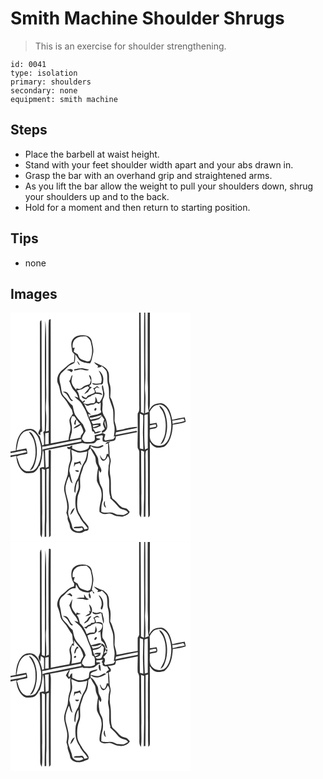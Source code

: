 # Smith Machine Shoulder Shrugs
> This is an exercise for shoulder strengthening.

``` 
id: 0041 
type: isolation 
primary: shoulders 
secondary: none 
equipment: smith machine 
``` 

## Steps

 - Place the barbell at waist height.
 - Stand with your feet shoulder width apart and your abs drawn in.
 - Grasp the bar with an overhand grip and straightened arms.
 - As you lift the bar allow the weight to pull your shoulders down, shrug your shoulders up and to the back.
 - Hold for a moment and then return to starting position.

## Tips

 - none

## Images

<svg width="288" height="275pt" viewBox="0 0 216 275" xmlns="http://www.w3.org/2000/svg">
  <g fill="#FFF">
    <path d="M0 0h154.34c.09 36.65-.11 73.31.19 109.96-.14 3.7.79 7.89-1.87 10.94-.24 8.37.32 16.74-.01 25.12.03 5.54-.42 11.08 0 16.62 1.01 1.6 2.09 3.3 1.89 5.3.09 24.38.01 48.76.18 73.14-.11 1.79.95 3.29 1.82 4.75 1.31-9.57.01-19.24.54-28.85-.11-17.21-.4-34.43-.33-51.64 1.19.42 2.38.83 3.57 1.26-.1 19.14.09 38.28-.04 57.42-.37 6.99-.3 13.99-.3 20.99.47-.01 1.43-.04 1.9-.06.19-22.31.33-44.62.16-66.94-.02-3.91-.44-7.89.37-11.74.74-.62 1.52-1.19 2.32-1.73.57 27.01-.14 54.06.58 81.07 2.67-1.2 1.83-4.29 2-6.6-.19-28 .13-56-.11-83.99 1.51 2.06 2.91 4.36 5.19 5.67 3.33 2.23 7.47 1.07 11.13.55 3.16-1.13 5.06-4.27 6.7-7.02 3.15-6.06 4.3-12.95 4.51-19.71 5.2-.97 10.63-1.36 15.54-3.41-.25-1.84-.74-3.62-1.21-5.41-5.03.7-10.03 1.71-14.96 2.96-1.34-6.77-3.24-14.38-9.32-18.48-3.51-2.35-7.89-1.24-11.61-.08-3.34 1.18-5.08 4.49-7.01 7.2 1.46-4.97 1.13-10.15 1.11-15.26-.02-34.01.01-68.02-.01-102.03H216v275H0V173.38c2.33-.43 4.65-.89 6.94-1.49.4 6.93 2.64 14.48 8.28 18.94 3.33 2.84 7.9 1.84 11.82 1.32 3.53-1.12 5.71-4.56 7.17-7.77.24-.15.73-.44.97-.59 2.29-6.23 3.02-12.79 3.58-19.35 1.3 2.31 1.17 4.98 1.26 7.53.15 4.52.29 9.04.36 13.56-1.82-.05-3.63.14-5.19 1.15.24 2.44.35 4.89.36 7.34.07 23.67.01 47.34.17 71.01-.1 1.8.94 3.33 1.8 4.82 1.34-9.56.03-19.22.55-28.82-.12-17.9-.36-35.79-.36-53.68 1.2.41 2.41.82 3.61 1.24-.1 19.79.09 39.58-.04 59.37-.36 7.01-.31 14.03-.3 21.05l1.9-.04c.07-6.32-.22-12.65.22-18.96.15-20.74-.27-41.5.07-62.24l2.93-.6c-.3 27.45-.27 54.93.18 82.38 1.35-.73 2.28-1.81 1.98-3.44.03-33.66-.07-67.32.19-100.99-.68-.03-2.02-.11-2.69-.14-.06 6.61.02 13.21-.04 19.82-.84.36-2.52 1.07-3.36 1.42-.63-6.98-.76-13.98-.92-20.98 15.02-2.39 29.78-6.16 44.75-8.81 4.1 1.44 8.57.52 12.83.53 2.16.06 3.2-2.05 4.54-3.36 1.31-.84 3.14-.67 4.23-1.88-.88-1.58-6.16-.01-4.49-3.22 2.13-.75 4.46-1.11 6.7-1.37 1.68.7.26 2.91.39 4.25.08.97.11 1.96.36 2.92 2.25 1.47 4.91.6 7.3.06 2.57-.13 5.62.31 7.6-1.72.61-1.3.67-2.77.95-4.16 7.5-1.38 14.94-3.07 22.45-4.43.87-.44 3.83-.2 2.59-1.83-.25-.09-.75-.26-1-.35-8.25 1.58-16.46 3.4-24.73 4.9.16-.79.46-2.35.61-3.13 8.46-2.02 17.05-3.45 25.5-5.46-.06-.27-.17-.79-.23-1.06-8.25.46-16.36 2.98-24.54 4.33.08-4-1.54-7.67-2.36-11.5-.09-5.65.88-11.45-.82-16.95-1.23-3.93-2.05-8.09-4.4-11.55.26-5.19 1.11-10.59-.56-15.63-1.84-4.66.04-9.81-1.65-14.51-1.31-3.46-4.23-6.28-7.69-7.59-3.28-1.27-6.28-3.19-9.66-4.24 1.34 1.91 3.21 3.31 5.12 4.61-.26.44-.78 1.34-1.04 1.78 1.89-.13 3.99.08 5.31-1.61 2.04 1.85 4.26 3.63 5.69 6.03 1.76 5.32.34 11.14 2.02 16.49 1.37 4.93.8 10.09 1.13 15.13 1.33 4.75 3.21 9.35 4.57 14.1 1.04 6.31-.15 12.82 1.43 19.07 1.2 4.57.18 9.28-.31 13.87l1.79-.6c-.73 1.11-1.37 2.29-2.23 3.32-3.2.97-6.57 1.13-9.83 1.84-.37-.48-1.12-1.42-1.49-1.9.56-1.84 1.08-3.7 1.54-5.57-1.09-.57-2.18-1.14-3.28-1.7-3 1.34-6.25 1.93-9.43 2.71-.38 2.38 1.36 6.12-1.66 7.32-3.32 1.57-7.09.58-10.6.66-1-.99-2.01-1.99-3.02-2.97-.07-3.89 2.69-6.74 4.32-10.01-.62-2.85-2.19-5.35-3.26-8.04-2.97-3.07-5.76-6.3-8.22-9.79-2.66-3.68-2.92-8.39-4.14-12.62-4.02-3.04-6.35-7.63-10.08-10.95-3.88-3.79-3.22-9.69-4.53-14.54-1.11-4.28-2.18-9.38.86-13.14 2.47-2.61 5.27-4.89 7.7-7.54 2.2-2.46 5.48-3.33 8.19-5.04 1.3-3.23.8-6.88 1.06-10.29 1.83 2.28 3.17 4.91 5.1 7.11 3.5 3 8.36 3.14 12.71 3.69 2.09-3.17 2.32-6.97 3.24-10.53 1.69-5.44-.25-10.9-1.27-16.24-.62-3.94-4.5-6.82-8.39-6.84-5.06-.53-11.18-.07-14.29 4.57-3.23 4.4-1.35 10.02-.81 14.94.91 1.03 1.82 2.07 2.73 3.11-.16 3.1-.3 6.19-.54 9.28-5.99 1.18-9.55 6.44-14.24 9.8-4.76 3.83-7.56 10.96-4.74 16.73 1.6 3.21 1.93 6.79 2.82 10.21.77 3.16 3.16 5.48 5.15 7.91 3.26 3.95 5.29 8.73 8.46 12.74.41 1.57.82 3.14 1.24 4.72-1.48 2.57-3.89 4.86-4.23 7.93.16 3.92 1.93 7.74 1.15 11.73-.72 3.94-1.92 7.79-2.13 11.82-7.1 1.47-14.26 2.67-21.33 4.25-.19-49.75.04-99.51-.17-149.26-.52.27-1.55.8-2.06 1.07-.59 5.04-.37 10.13-.46 15.2-.2 27.01.1 54.01-.05 81.02.57 12.2.31 24.42.24 36.63-.84.24-2.51.71-3.35.95.22-7.58.87-15.18.14-22.76-.39-3.61-.36-7.24-.08-10.85.58-7.67.3-15.35.21-23.03.01-18.67.11-37.35-.01-56.02-.09-6.84-.19-13.69-.96-20.49-1.29 44.07.14 88.17-.67 132.24-.42.73-2.15 1.24-1.63 2.4 1.05 4.7.66 9.52.69 14.28-.5.3-1.51.89-2.01 1.18-.94-3.6-1.94-7.19-2.94-10.77-2.91-3.12-4.62-7.9-9.17-9-4.38-.91-9.59.09-12.57 3.68-5.51 5.91-6.77 14.38-7.13 22.15-2.13.29-4.25.63-6.36 1.03l-.01-.76V0m35.31 13.96c.11 41.35-.04 82.69.2 124.04.36 2.76-2.45 4.6-2.17 7.39.62.47 1.85 1.42 2.46 1.89.02-.92.05-2.77.07-3.69 1.05-.43 2.52-.93 2.05-2.4-.48-6.03-.13-12.1-.45-18.14-.08-33.35-.14-66.7-.2-100.05-.04-4.61.11-9.22-.23-13.82-2.11.78-1.58 3.07-1.73 4.78m44.64 43.93c.67 1.96 1.39 4.02 3.12 5.31-.09-2.24-1.6-3.85-3.12-5.31m-3.32 10.04c-.07.4-.23 1.21-.31 1.62 2.26-.37 4.47-.94 6.72-1.32 3.88-.9 7.74 2.96 11.32.25-2.34-.5-4.63-1.18-6.97-1.62-3.63-.61-7.21.48-10.76 1.07m-9.17 1.37c2.27-.4 4.09.71 5.59 2.27 1.04-.48 1.38-1.64 1.85-2.58-1.86-2.13-5.5-1.46-7.44.31m38.27.15c2.51 4.61 5.13 9.96 2.81 15.23-3.45.45-7.03.99-10.43-.03.06.19.19.59.26.78 3.29 2.56 7.1.39 10.8.73 2.34-.34 1.94-3.4 2.16-5.17.53-4.48-1.86-9.13-5.6-11.54m-35.37 12.5c2.07 3.86 2.81 8.47 6.06 11.62 2.4 2.31 3.99 5.25 4.85 8.46-1.51-.56-3.04-1.06-4.63-1.31 2.99 3.16 6.96 5.41 9.18 9.27 2.15 3.97 4.87 7.72 6 12.15 1.19 4.19 3.5 7.96 4.79 12.11.63 2.67.8 5.42 1.46 8.09 1.87.29 2.77 1.31 2.73 3.07 2.95-.46 5.87-1.36 8.33-3.12-2.43-.22-4.83.37-7.06 1.28-1.14-1.71-2.24-3.45-3.34-5.18 3.37 1.1 6.46-1.46 9.56-2.44-.26-1.04-.34-2.1-.21-3.18-3.09.04-6.11.68-9.15 1.13-.75-1.18-1.37-2.44-2.03-3.66 3.1-.48 6.2-1.14 9.11-2.34 1.42-1.08 2.32-2.68 3.46-4.01 1 1.39 2.02 2.79 3.02 4.19-.57 1.98-1.37 3.92-1.56 5.98.61 1.89 1.52 3.66 2.22 5.51-1.09 1.36-4.98 2.43-3.1 4.55 2.7-.39 4.78-2.72 5.72-5.16.82-2.97-.08-6.04-.63-8.99-.57-3.7-3.62-6.36-4.47-9.96-1.28-3.91.34-7.99-.22-11.97-.62-3.91 2.68-7.14 2.32-11.02-.47-3.24-1.36-6.39-1.87-9.62-.18-.05-.55-.16-.73-.21-1.52 3.16 1.14 6.44.84 9.74.5 3.97-2.18 7.19-3.94 10.47-.7-.1-2.1-.31-2.8-.42-.23-2.22-1.24-4.18-2.43-6.02-.11 2.41.54 5.11-1 7.21-1.93 1.14-4.39.08-6.41 1.09-2.44 1.32-5.04-.33-7.51-.68.56-.46 1.67-1.39 2.22-1.85-.03-.43-.11-1.31-.15-1.74-.8.66-1.6 1.33-2.39 2-1.11-1.17-2.24-2.32-3.4-3.44-.88-3.44-.98-7.4-3.82-9.96 2.77-1 5.88-1.18 8.36-2.9 1.55-1.09 3.31-1.81 5.09-2.42.59.58 1.19 1.17 1.77 1.76-1.85 2.8-4.42 5.04-6.16 7.9 1.6-.88 3.14-1.86 4.69-2.83.97-2.18 2.47-4.02 4.53-5.24-1.14-.51-2.26-1.04-3.36-1.61 1.1-1.2 2.84-2.38 2.71-4.25.02-3.13.86-7.65-2.77-9.12.45 2.2 1.15 4.36 2.28 6.31-.51 1.59-1.05 3.18-1.57 4.77-3.28.92-6.6 1.86-9.16 4.24-1.81 1.84-4.4 1.55-6.56.51l-.36 2c-1.83-2.12-3.81-4.22-4.81-6.89-1.96-3.52.06-7.41.35-11.08-2.56 1.68-1.62 5.5-4.05 7.21m28.72 8.92c1.37 1.35 2.99 3.65 1.54 5.48-2.69 1.06-5.28 2.34-7.94 3.47-.66.84-1.31 1.69-1.95 2.55-1.88-.51-3.54-1.52-4.99-2.82-.89 3.16 2.97 3.82 5.19 4.35 1.32-1.49 2.86-2.76 4.86-3.18l1.51-1.43c1.67-.39 3.28-.99 4.73-1.93 2.82.11 5.6.65 8.31 1.42-1.18-3.25-4.86-2.92-7.67-3-.53-1.34-1.05-2.68-1.57-4.01.79-.7 1.57-1.4 2.36-2.1 1.21.42 2.43.81 3.66 1.17-1.03-.94-2.1-1.82-3.17-2.71-1.55 1.04-2.93 2.5-4.87 2.74m-36.34 4.09c1.86 1.23 4.19 2 5.39 4.01 1.67 2.41 2.64 5.42 5.1 7.19.48-.16 1.43-.49 1.91-.66-3.67-1.82-4.09-6.25-6.7-9.03-1.41-1.67-3.73-1.53-5.7-1.51m51.13 63.17c.79-.32 2.36-.97 3.15-1.29.11 4.34.36 8.67.53 13.01-.49-.1-1.46-.28-1.95-.38-.56 2.31-.96 4.86-2.73 6.61-3.15.63-4.11-3.27-5.62-5.27.53 2.4.9 5.32 3.12 6.81 3.41.98 5.3-2.9 6.4-5.41 3.01 3.3 2.03 7.59.92 11.42.29 4.33-1.37 8.63-.07 12.89 2.17 8.15-.66 16.74 2.26 24.76-.07.37-.21 1.11-.29 1.48 3.84 3.31 7.23 7.06 10.45 10.95 2.98 3.54 8.72 2.03 11.02 6.29-1.74.89-3.37 2-5.16 2.8-2.62.38-5.26-.41-7.89-.29-2.58-1.13-5.08-2.83-8.01-2.77-3.67-.11-7.5.93-10.99-.65-.08-4.74-.02-9.61 1.87-14.06.03-4.21.3-8.45-.36-12.63-.49-2.72-2.3-4.93-3.22-7.5-1.16-5.28-1.83-10.73-1.07-16.12.42.83 1.27 2.49 1.69 3.33 2.72-2.91-.14-6.3-1.35-9.16-1.8-3.34-.48-7.52-2.64-10.69-2.34-3.45-3.81-7.93-7.85-9.8l.26-2.45c4.28 3.7 10.51 3.27 15 .22.64-2.36-2.43-.57-3.48-.25-3.57 1.91-7.49.23-11.09-.63-2.52-1.7-2.37 1.73-3.23 3.24-2.16 2.29-5.5 2.75-8.45 3.3-3.99.78-7.51-1.57-11.05-2.98v-3.57c-1.34.38-2.44 1.18-3.4 2.15l-2.49-.36c-.85 2.07 2.44 3.81 3.89 2.11-1.36 5.51 1.22 11.32-1 16.66-1.75 4.66-1.9 9.68-2.31 14.58-1.99 6.95-5.78 14.06-3.8 21.46 1.86 7.89 4.79 16.18 2.1 24.26.54 1.66 1.1 3.31 1.65 4.97-1.08 3.62 1.88 6.54 2.38 9.96-.29 8.62 11.94 11.87 17.84 7.15 1.34-.4 3.09-.09 4.11-1.23 1.11-1.22.43-2.96.53-4.43-1.74-2.34-3.49-4.68-5.61-6.69-2.25-3.18-3.82-6.78-6-10.01-2.6-5.64-2.1-12.1-1.42-18.11.38-4.14 3.01-7.7 3.13-11.89.2-3.65-.28-7.3-.16-10.96.43-4.84 2.8-9.21 3.88-13.91.91-2.69 3.12-4.71 4.14-7.35 1.38-3.82 1.77-7.89 1.82-11.92.91-.92 1.83-1.83 2.74-2.75 1.4 3.13 3.22 6.05 4.96 9 1.8 2.97.57 6.78 2.2 9.83.84 1.98 2.43 3.95 1.62 6.23-.93 4.54-1.33 9.21-1.16 13.83 1.35 4.52 4.81 8.22 5.29 13.04 1.83 8.27-3.19 16.04-2.09 24.33 1.58.95 3.14 2.13 5.01 2.4 2.74.32 5.44-.88 8.17-.44 2.5.63 4.61 2.27 7.11 2.9 2.34.22 4.66.53 7 .79 3.32-1.23 7.45-2.1 8.86-5.81-1.1-1.3-2.11-2.69-3.38-3.82-2.19-.84-4.74-.74-6.67-2.21-3.38-2.26-5.26-6.07-8.55-8.43-.87-.86-2.3-1.36-2.54-2.7-2.34-7.81-.83-16.08-1.81-24.06-1.33-6.24-1.34-12.83.19-19.03.58-3.04-1.6-5.74-1.45-8.75.25-4.69-.22-9.36-.88-14l2.16-1.07c-2.68-.46-5.22.15-6.23 3.07m.73 76.07c-.41-1.46-.9-2.9-1.4-4.33.08-1.32.14-2.65.15-3.97-2.58 2.21-1.67 6.79 1.25 8.3z"/>
    <path d="M156.14 0h4.28c-.49 40.35.34 80.71-.3 121.05-1.18-.54-2.35-1.09-3.53-1.64-.26-39.8-.09-79.61-.45-119.41zM161.67 0h3c-.21 26.98.1 53.97-.07 80.95.5 9.68.35 19.38.29 29.07-.05 3.05.32 6.08.98 9.06-1.45.56-2.9 1.11-4.34 1.66-.02-8.27.93-16.55.12-24.8-.39-3.61-.38-7.25-.09-10.86.73-9.71.09-19.43.22-29.15 0-18.64.15-37.29-.11-55.93zM77.85 31.78c3.58-3.34 8.74-3.25 13.3-3.18 2.73 2.06 5.43 4.61 5.49 8.3 1.97 6.72 1.71 14.05-1 20.53-.68.34-2.04 1-2.71 1.33-2.93-.82-5.89-1.61-8.6-3-2.02-1.2-2.83-3.56-3.66-5.62-1.64-1.05-3.25-2.15-4.84-3.28.35-1.65.77-3.29 1.22-4.92-.6.12-1.8.37-2.39.49-.39-3.76.07-8.1 3.19-10.65zM105.89 109.44l2.25-1.65c.11 2.81.08 5.64-.17 8.45.26.77.77 2.31 1.03 3.07-3.49 3.76-9.28 3.19-13.82 4.87l-.85 1.75c-.35-1.44-.76-2.85-1.18-4.26l3.65 1.04c-1.27-1.55-2.91-2.73-4.19-4.25-1.84-2.9-2.89-6.21-4.35-9.31 1 .69 1.94 1.46 2.81 2.31 2.39.96 4.47-1.14 6.87-1.04 1.96.05 3.58-1.02 5.07-2.15.96.38 1.92.78 2.88 1.17m-14.55 4.46c.44.38.44.38 0 0m10.91.46c-1.33.25-2.15 2.18-1.19 3.21 1.61.74 3.14-2.95 1.19-3.21zM177.06 110.74c4.36-1.63 8.32 1.98 10.82 5.18 5.33 8.57 6.08 19.43 3.95 29.13-1.26 5.4-3.57 11.46-8.89 14.02-4.29 1.16-9.32 1.08-12.45-2.56-4.74-4.14-3.03-10.77-3.31-16.28 2.95-1.45 8.61.17 9.13-4.22-.29-1.33-.72-2.62-1.12-3.91-2.59.55-5.21.94-7.81 1.47-.22-4.87-.09-9.75-.34-14.61 1.92-4.03 5.15-8.12 10.02-8.22m1.53.87c.49 2.98 3.2 4.79 4.34 7.48 3.8 8.03 3.96 17.33 2.54 25.95-.73 4.82-3.48 8.87-5.56 13.15 2.09-.95 3.68-2.69 4.5-4.83 4.52-10.31 4.63-22.31.97-32.89-1.35-3.49-3.11-7.31-6.79-8.86zM155.21 121.13c1.3.58 2.63 1.1 3.88 1.81.42 6.67-.18 13.35-.18 20.03-.15 7 .54 13.99.43 21-1.38-.32-2.76-.66-4.13-1-.1-13.94-.19-27.89 0-41.84zM160.69 124.41c-.46-2.36 2.57-1.88 4.02-2.48.11 13.62-.01 27.24.02 40.85-.84.35-2.53 1.06-3.37 1.41-1.25-13.22-.62-26.52-.67-39.78zM94.82 126.27c5.03-.31 9.74-2.27 14.59-3.48-2.12 5.08-8.79 4.06-13.12 5.89-.49-.8-.98-1.61-1.47-2.41zM73.69 124.24c.71.04 2.12.11 2.83.15.78 1.18 1.61 2.34 2.44 3.51-2.03 1.48-2.43 3.89-2.5 6.25l1.63.44c.12-2.21.51-4.4 1.06-6.54 1.33 1.95 2.74 3.85 4.43 5.5-2.73 1.71-6.21 2.67-7.99 5.55 3.22-.59 5.98-2.43 8.62-4.25 1.2 2.3 2.51 4.61 3.05 7.17.78 3.19-3.73 4.57-2.92 7.91-4.36.9-8.73 1.69-13.09 2.6.6-2.93 1.45-5.79 2.22-8.68.64-4.31.22-8.74-.83-12.96-.64-2.27.53-4.48 1.05-6.65zM194.2 129.6c4.54-.21 8.93-1.45 13.36-2.38.5.92 1.01 1.83 1.53 2.75-4.62 1.91-9.85 1.71-14.53 3.53l-.36-3.9zM113.41 129.73c.61 2.85 1.12 5.73 1.52 8.62-1.4-2.68-2.85-5.58-1.52-8.62z"/>
    <path d="M167.2 135.33c2.33-.47 4.65-.98 6.99-1.44.35.9.61 1.83.78 2.78-2.53.86-5.18 1.27-7.81 1.68l.04-3.02zM98.7 135.38c2.46-.31 4.95-.81 7.42-.27-2.24.96-4.5 1.92-6.87 2.5-.14-.55-.41-1.67-.55-2.23zM14.48 144.6c2.42-2.79 6.28-2.89 9.65-3.53 6 2.15 9.64 8.08 11.11 14.04 2.99 9.16 1.86 19.28-2.06 27.97-1.42 2.65-3.24 5.55-6.16 6.67-3.83.33-8.41 1.77-11.56-1.28-5.07-3.78-5.63-10.46-7.95-15.84 3.93-2.15 8.62-1.8 12.75-3.43-.13-2.15-.5-4.27-1.28-6.29-3.92.84-7.86 1.57-11.8 2.31 1.51-7.09 1.84-15.19 7.3-20.62m7.46-1.51c2.6 3.69 5.57 7.29 6.58 11.82 2.98 11.4 2.09 24.61-5.29 34.22 3.86-.46 4.87-4.78 6.16-7.79 3.24-10.25 3.16-21.77-1.04-31.73-1.4-2.71-2.81-6.43-6.41-6.52zM41.75 144.7c1-.16 2.99-.47 3.99-.62.01 4.52.02 9.05.06 13.57l-4.19.51c.06-4.49-.02-8.98.14-13.46zM41.59 160.45c14.38-3.24 28.88-5.9 43.37-8.62l.04 2.88c-13.46 2.31-26.72 5.56-40.15 8.01-2.31.38-4.6.89-6.76 1.84.02-1.28.02-2.56 0-3.84 1.17-.04 2.34-.13 3.5-.27z"/>
    <path d="M0 168.51c5.94-.9 11.77-2.59 17.75-3.18.49.48 1.46 1.45 1.94 1.93-6.43 1.91-13.08 3.01-19.69 4.13v-2.88zM73.01 164.71c2.67.94 5.14 2.4 7.86 3.18 3.8.51 7.54-.73 11.24-1.42-.68 4.68-1.34 9.55-3.94 13.62-3.7 5.69-4.67 12.6-7.29 18.76-3.02 4.77-4.73 10.36-4.21 16.04.26.41.78 1.24 1.03 1.66.97-5.1.4-10.74 3.79-15.08.14 3.46.8 7.03-.16 10.43-.9 3.05-2.56 5.85-3.09 9.01-.99 8.24-.49 17.26 4.73 24.1 2.2 5.46 6.93 9.11 9.88 14.09-1.33.55-2.75.79-4.16.96-.88-1.33-1.37-4.06-3.56-3.54-2.84.42-5.77.21-8.57.73-.23.3-.7.92-.94 1.23 3.48.27 7.02.74 10.41-.4.32.99 1.58 2.25.16 3.01-3.9 2.82-11.12.93-12.15-4.07-.97-7.08-6.56-13.57-4.31-20.9 1.59-9.61-4.97-18.45-3.52-28.04.8-3.97 2.08-7.86 3.82-11.52 1.66 2.66 1.34 6.82 4.46 8.37-1.65-4.93-2.59-10.03-3.88-15.05.21-4.48 1.89-8.62 3.19-12.84.63-4.1-.6-8.23-.79-12.33m3.49 15.11c-.18 1.83-.34 3.66-.39 5.5.56-1.09 1.07-2.2 1.56-3.31 1.71-.49 3.43-.96 5.14-1.47.79 1 1.61 1.97 2.47 2.91-.46-1.82-1.08-3.6-1.72-5.36-2.23 1.03-4.59 1.75-7.06 1.73m1.14 9.27c.55 2.19 2.42 2.22 4.27 1.78.57-2.64-2.8-1.35-4.27-1.78m-6 53.64c3.04-1.81 4-5.32 5.54-8.27-3.56.92-4.5 5.24-5.54 8.27z"/>
  </g>
  <g fill="#333">
    <path d="M154.34 0h1.8c.36 39.8.19 79.61.45 119.41 1.18.55 2.35 1.1 3.53 1.64.64-40.34-.19-80.7.3-121.05h1.25c.26 18.64.11 37.29.11 55.93-.13 9.72.51 19.44-.22 29.15-.29 3.61-.3 7.25.09 10.86.81 8.25-.14 16.53-.12 24.8 1.44-.55 2.89-1.1 4.34-1.66-.66-2.98-1.03-6.01-.98-9.06.06-9.69.21-19.39-.29-29.07.17-26.98-.14-53.97.07-80.95h2.59c.02 34.01-.01 68.02.01 102.03.02 5.11.35 10.29-1.11 15.26 1.93-2.71 3.67-6.02 7.01-7.2 3.72-1.16 8.1-2.27 11.61.08 6.08 4.1 7.98 11.71 9.32 18.48 4.93-1.25 9.93-2.26 14.96-2.96.47 1.79.96 3.57 1.21 5.41-4.91 2.05-10.34 2.44-15.54 3.41-.21 6.76-1.36 13.65-4.51 19.71-1.64 2.75-3.54 5.89-6.7 7.02-3.66.52-7.8 1.68-11.13-.55-2.28-1.31-3.68-3.61-5.19-5.67.24 27.99-.08 55.99.11 83.99-.17 2.31.67 5.4-2 6.6-.72-27.01-.01-54.06-.58-81.07-.8.54-1.58 1.11-2.32 1.73-.81 3.85-.39 7.83-.37 11.74.17 22.32.03 44.63-.16 66.94-.47.02-1.43.05-1.9.06 0-7-.07-14 .3-20.99.13-19.14-.06-38.28.04-57.42-1.19-.43-2.38-.84-3.57-1.26-.07 17.21.22 34.43.33 51.64-.53 9.61.77 19.28-.54 28.85-.87-1.46-1.93-2.96-1.82-4.75-.17-24.38-.09-48.76-.18-73.14.2-2-.88-3.7-1.89-5.3-.42-5.54.03-11.08 0-16.62.33-8.38-.23-16.75.01-25.12 2.66-3.05 1.73-7.24 1.87-10.94-.3-36.65-.1-73.31-.19-109.96m22.72 110.74c-4.87.1-8.1 4.19-10.02 8.22.25 4.86.12 9.74.34 14.61 2.6-.53 5.22-.92 7.81-1.47.4 1.29.83 2.58 1.12 3.91-.52 4.39-6.18 2.77-9.13 4.22.28 5.51-1.43 12.14 3.31 16.28 3.13 3.64 8.16 3.72 12.45 2.56 5.32-2.56 7.63-8.62 8.89-14.02 2.13-9.7 1.38-20.56-3.95-29.13-2.5-3.2-6.46-6.81-10.82-5.18m-21.85 10.39c-.19 13.95-.1 27.9 0 41.84 1.37.34 2.75.68 4.13 1 .11-7.01-.58-14-.43-21 0-6.68.6-13.36.18-20.03-1.25-.71-2.58-1.23-3.88-1.81m5.48 3.28c.05 13.26-.58 26.56.67 39.78.84-.35 2.53-1.06 3.37-1.41-.03-13.61.09-27.23-.02-40.85-1.45.6-4.48.12-4.02 2.48m33.51 5.19l.36 3.9c4.68-1.82 9.91-1.62 14.53-3.53-.52-.92-1.03-1.83-1.53-2.75-4.43.93-8.82 2.17-13.36 2.38m-27 5.73l-.04 3.02c2.63-.41 5.28-.82 7.81-1.68-.17-.95-.43-1.88-.78-2.78-2.34.46-4.66.97-6.99 1.44zM46.12 8.84c.51-.27 1.54-.8 2.06-1.07.21 49.75-.02 99.51.17 149.26 7.07-1.58 14.23-2.78 21.33-4.25.21-4.03 1.41-7.88 2.13-11.82.78-3.99-.99-7.81-1.15-11.73.34-3.07 2.75-5.36 4.23-7.93-.42-1.58-.83-3.15-1.24-4.72-3.17-4.01-5.2-8.79-8.46-12.74-1.99-2.43-4.38-4.75-5.15-7.91-.89-3.42-1.22-7-2.82-10.21-2.82-5.77-.02-12.9 4.74-16.73 4.69-3.36 8.25-8.62 14.24-9.8.24-3.09.38-6.18.54-9.28-.91-1.04-1.82-2.08-2.73-3.11-.54-4.92-2.42-10.54.81-14.94 3.11-4.64 9.23-5.1 14.29-4.57 3.89.02 7.77 2.9 8.39 6.84 1.02 5.34 2.96 10.8 1.27 16.24-.92 3.56-1.15 7.36-3.24 10.53-4.35-.55-9.21-.69-12.71-3.69-1.93-2.2-3.27-4.83-5.1-7.11-.26 3.41.24 7.06-1.06 10.29-2.71 1.71-5.99 2.58-8.19 5.04-2.43 2.65-5.23 4.93-7.7 7.54-3.04 3.76-1.97 8.86-.86 13.14 1.31 4.85.65 10.75 4.53 14.54 3.73 3.32 6.06 7.91 10.08 10.95 1.22 4.23 1.48 8.94 4.14 12.62 2.46 3.49 5.25 6.72 8.22 9.79 1.07 2.69 2.64 5.19 3.26 8.04-1.63 3.27-4.39 6.12-4.32 10.01 1.01.98 2.02 1.98 3.02 2.97 3.51-.08 7.28.91 10.6-.66 3.02-1.2 1.28-4.94 1.66-7.32 3.18-.78 6.43-1.37 9.43-2.71 1.1.56 2.19 1.13 3.28 1.7-.46 1.87-.98 3.73-1.54 5.57.37.48 1.12 1.42 1.49 1.9 3.26-.71 6.63-.87 9.83-1.84.86-1.03 1.5-2.21 2.23-3.32l-1.79.6c.49-4.59 1.51-9.3.31-13.87-1.58-6.25-.39-12.76-1.43-19.07-1.36-4.75-3.24-9.35-4.57-14.1-.33-5.04.24-10.2-1.13-15.13-1.68-5.35-.26-11.17-2.02-16.49-1.43-2.4-3.65-4.18-5.69-6.03-1.32 1.69-3.42 1.48-5.31 1.61.26-.44.78-1.34 1.04-1.78-1.91-1.3-3.78-2.7-5.12-4.61 3.38 1.05 6.38 2.97 9.66 4.24 3.46 1.31 6.38 4.13 7.69 7.59 1.69 4.7-.19 9.85 1.65 14.51 1.67 5.04.82 10.44.56 15.63 2.35 3.46 3.17 7.62 4.4 11.55 1.7 5.5.73 11.3.82 16.95.82 3.83 2.44 7.5 2.36 11.5 8.18-1.35 16.29-3.87 24.54-4.33.06.27.17.79.23 1.06-8.45 2.01-17.04 3.44-25.5 5.46-.15.78-.45 2.34-.61 3.13 8.27-1.5 16.48-3.32 24.73-4.9.25.09.75.26 1 .35 1.24 1.63-1.72 1.39-2.59 1.83-7.51 1.36-14.95 3.05-22.45 4.43-.28 1.39-.34 2.86-.95 4.16-1.98 2.03-5.03 1.59-7.6 1.72-2.39.54-5.05 1.41-7.3-.06-.25-.96-.28-1.95-.36-2.92-.13-1.34 1.29-3.55-.39-4.25-2.24.26-4.57.62-6.7 1.37-1.67 3.21 3.61 1.64 4.49 3.22-1.09 1.21-2.92 1.04-4.23 1.88-1.34 1.31-2.38 3.42-4.54 3.36-4.26-.01-8.73.91-12.83-.53-14.97 2.65-29.73 6.42-44.75 8.81.16 7 .29 14 .92 20.98.84-.35 2.52-1.06 3.36-1.42.06-6.61-.02-13.21.04-19.82.67.03 2.01.11 2.69.14-.26 33.67-.16 67.33-.19 100.99.3 1.63-.63 2.71-1.98 3.44-.45-27.45-.48-54.93-.18-82.38l-2.93.6c-.34 20.74.08 41.5-.07 62.24-.44 6.31-.15 12.64-.22 18.96l-1.9.04c-.01-7.02-.06-14.04.3-21.05.13-19.79-.06-39.58.04-59.37-1.2-.42-2.41-.83-3.61-1.24 0 17.89.24 35.78.36 53.68-.52 9.6.79 19.26-.55 28.82-.86-1.49-1.9-3.02-1.8-4.82-.16-23.67-.1-47.34-.17-71.01-.01-2.45-.12-4.9-.36-7.34 1.56-1.01 3.37-1.2 5.19-1.15-.07-4.52-.21-9.04-.36-13.56-.09-2.55.04-5.22-1.26-7.53-.56 6.56-1.29 13.12-3.58 19.35-.24.15-.73.44-.97.59-1.46 3.21-3.64 6.65-7.17 7.77-3.92.52-8.49 1.52-11.82-1.32-5.64-4.46-7.88-12.01-8.28-18.94-2.29.6-4.61 1.06-6.94 1.49v-1.99c6.61-1.12 13.26-2.22 19.69-4.13-.48-.48-1.45-1.45-1.94-1.93-5.98.59-11.81 2.28-17.75 3.18v-2.59l.01.76c2.11-.4 4.23-.74 6.36-1.03.36-7.77 1.62-16.24 7.13-22.15 2.98-3.59 8.19-4.59 12.57-3.68 4.55 1.1 6.26 5.88 9.17 9 1 3.58 2 7.17 2.94 10.77.5-.29 1.51-.88 2.01-1.18-.03-4.76.36-9.58-.69-14.28-.52-1.16 1.21-1.67 1.63-2.4.81-44.07-.62-88.17.67-132.24.77 6.8.87 13.65.96 20.49.12 18.67.02 37.35.01 56.02.09 7.68.37 15.36-.21 23.03-.28 3.61-.31 7.24.08 10.85.73 7.58.08 15.18-.14 22.76.84-.24 2.51-.71 3.35-.95.07-12.21.33-24.43-.24-36.63.15-27.01-.15-54.01.05-81.02.09-5.07-.13-10.16.46-15.2m31.73 22.94c-3.12 2.55-3.58 6.89-3.19 10.65.59-.12 1.79-.37 2.39-.49-.45 1.63-.87 3.27-1.22 4.92 1.59 1.13 3.2 2.23 4.84 3.28.83 2.06 1.64 4.42 3.66 5.62 2.71 1.39 5.67 2.18 8.6 3 .67-.33 2.03-.99 2.71-1.33 2.71-6.48 2.97-13.81 1-20.53-.06-3.69-2.76-6.24-5.49-8.3-4.56-.07-9.72-.16-13.3 3.18m-4.16 92.46c-.52 2.17-1.69 4.38-1.05 6.65 1.05 4.22 1.47 8.65.83 12.96-.77 2.89-1.62 5.75-2.22 8.68 4.36-.91 8.73-1.7 13.09-2.6-.81-3.34 3.7-4.72 2.92-7.91-.54-2.56-1.85-4.87-3.05-7.17-2.64 1.82-5.4 3.66-8.62 4.25 1.78-2.88 5.26-3.84 7.99-5.55-1.69-1.65-3.1-3.55-4.43-5.5-.55 2.14-.94 4.33-1.06 6.54l-1.63-.44c.07-2.36.47-4.77 2.5-6.25-.83-1.17-1.66-2.33-2.44-3.51-.71-.04-2.12-.11-2.83-.15M14.48 144.6c-5.46 5.43-5.79 13.53-7.3 20.62 3.94-.74 7.88-1.47 11.8-2.31.78 2.02 1.15 4.14 1.28 6.29-4.13 1.63-8.82 1.28-12.75 3.43 2.32 5.38 2.88 12.06 7.95 15.84 3.15 3.05 7.73 1.61 11.56 1.28 2.92-1.12 4.74-4.02 6.16-6.67 3.92-8.69 5.05-18.81 2.06-27.97-1.47-5.96-5.11-11.89-11.11-14.04-3.37.64-7.23.74-9.65 3.53m27.27.1c-.16 4.48-.08 8.97-.14 13.46l4.19-.51c-.04-4.52-.05-9.05-.06-13.57-1 .15-2.99.46-3.99.62m-.16 15.75c-1.16.14-2.33.23-3.5.27.02 1.28.02 2.56 0 3.84 2.16-.95 4.45-1.46 6.76-1.84 13.43-2.45 26.69-5.7 40.15-8.01l-.04-2.88c-14.49 2.72-28.99 5.38-43.37 8.62z"/>
    <path d="M35.31 13.96c.15-1.71-.38-4 1.73-4.78.34 4.6.19 9.21.23 13.82.06 33.35.12 66.7.2 100.05.32 6.04-.03 12.11.45 18.14.47 1.47-1 1.97-2.05 2.4-.02.92-.05 2.77-.07 3.69-.61-.47-1.84-1.42-2.46-1.89-.28-2.79 2.53-4.63 2.17-7.39-.24-41.35-.09-82.69-.2-124.04zM79.95 57.89c1.52 1.46 3.03 3.07 3.12 5.31-1.73-1.29-2.45-3.35-3.12-5.31zM76.63 67.93c3.55-.59 7.13-1.68 10.76-1.07 2.34.44 4.63 1.12 6.97 1.62-3.58 2.71-7.44-1.15-11.32-.25-2.25.38-4.46.95-6.72 1.32.08-.41.24-1.22.31-1.62zM67.46 69.3c1.94-1.77 5.58-2.44 7.44-.31-.47.94-.81 2.1-1.85 2.58-1.5-1.56-3.32-2.67-5.59-2.27zM105.73 69.45c3.74 2.41 6.13 7.06 5.6 11.54-.22 1.77.18 4.83-2.16 5.17-3.7-.34-7.51 1.83-10.8-.73-.07-.19-.2-.59-.26-.78 3.4 1.02 6.98.48 10.43.03 2.32-5.27-.3-10.62-2.81-15.23z"/>
    <path d="M70.36 81.95c2.43-1.71 1.49-5.53 4.05-7.21-.29 3.67-2.31 7.56-.35 11.08 1 2.67 2.98 4.77 4.81 6.89l.36-2c2.16 1.04 4.75 1.33 6.56-.51 2.56-2.38 5.88-3.32 9.16-4.24.52-1.59 1.06-3.18 1.57-4.77-1.13-1.95-1.83-4.11-2.28-6.31 3.63 1.47 2.79 5.99 2.77 9.12.13 1.87-1.61 3.05-2.71 4.25 1.1.57 2.22 1.1 3.36 1.61-2.06 1.22-3.56 3.06-4.53 5.24-1.55.97-3.09 1.95-4.69 2.83 1.74-2.86 4.31-5.1 6.16-7.9-.58-.59-1.18-1.18-1.77-1.76-1.78.61-3.54 1.33-5.09 2.42-2.48 1.72-5.59 1.9-8.36 2.9 2.84 2.56 2.94 6.52 3.82 9.96 1.16 1.12 2.29 2.27 3.4 3.44.79-.67 1.59-1.34 2.39-2 .04.43.12 1.31.15 1.74-.55.46-1.66 1.39-2.22 1.85 2.47.35 5.07 2 7.51.68 2.02-1.01 4.48.05 6.41-1.09 1.54-2.1.89-4.8 1-7.21 1.19 1.84 2.2 3.8 2.43 6.02.7.11 2.1.32 2.8.42 1.76-3.28 4.44-6.5 3.94-10.47.3-3.3-2.36-6.58-.84-9.74.18.05.55.16.73.21.51 3.23 1.4 6.38 1.87 9.62.36 3.88-2.94 7.11-2.32 11.02.56 3.98-1.06 8.06.22 11.97.85 3.6 3.9 6.26 4.47 9.96.55 2.95 1.45 6.02.63 8.99-.94 2.44-3.02 4.77-5.72 5.16-1.88-2.12 2.01-3.19 3.1-4.55-.7-1.85-1.61-3.62-2.22-5.51.19-2.06.99-4 1.56-5.98-1-1.4-2.02-2.8-3.02-4.19-1.14 1.33-2.04 2.93-3.46 4.01-2.91 1.2-6.01 1.86-9.11 2.34.66 1.22 1.28 2.48 2.03 3.66 3.04-.45 6.06-1.09 9.15-1.13-.13 1.08-.05 2.14.21 3.18-3.1.98-6.19 3.54-9.56 2.44 1.1 1.73 2.2 3.47 3.34 5.18 2.23-.91 4.63-1.5 7.06-1.28-2.46 1.76-5.38 2.66-8.33 3.12.04-1.76-.86-2.78-2.73-3.07-.66-2.67-.83-5.42-1.46-8.09-1.29-4.15-3.6-7.92-4.79-12.11-1.13-4.43-3.85-8.18-6-12.15-2.22-3.86-6.19-6.11-9.18-9.27 1.59.25 3.12.75 4.63 1.31-.86-3.21-2.45-6.15-4.85-8.46-3.25-3.15-3.99-7.76-6.06-11.62m35.53 27.49c-.96-.39-1.92-.79-2.88-1.17-1.49 1.13-3.11 2.2-5.07 2.15-2.4-.1-4.48 2-6.87 1.04-.87-.85-1.81-1.62-2.81-2.31 1.46 3.1 2.51 6.41 4.35 9.31 1.28 1.52 2.92 2.7 4.19 4.25l-3.65-1.04c.42 1.41.83 2.82 1.18 4.26l.85-1.75c4.54-1.68 10.33-1.11 13.82-4.87-.26-.76-.77-2.3-1.03-3.07.25-2.81.28-5.64.17-8.45l-2.25 1.65m-11.07 16.83c.49.8.98 1.61 1.47 2.41 4.33-1.83 11-.81 13.12-5.89-4.85 1.21-9.56 3.17-14.59 3.48m18.59 3.46c-1.33 3.04.12 5.94 1.52 8.62-.4-2.89-.91-5.77-1.52-8.62m-14.71 5.65c.14.56.41 1.68.55 2.23 2.37-.58 4.63-1.54 6.87-2.5-2.47-.54-4.96-.04-7.42.27z"/>
    <path d="M99.08 90.87c1.94-.24 3.32-1.7 4.87-2.74 1.07.89 2.14 1.77 3.17 2.71-1.23-.36-2.45-.75-3.66-1.17-.79.7-1.57 1.4-2.36 2.1.52 1.33 1.04 2.67 1.57 4.01 2.81.08 6.49-.25 7.67 3-2.71-.77-5.49-1.31-8.31-1.42-1.45.94-3.06 1.54-4.73 1.93l-1.51 1.43c-2 .42-3.54 1.69-4.86 3.18-2.22-.53-6.08-1.19-5.19-4.35 1.45 1.3 3.11 2.31 4.99 2.82.64-.86 1.29-1.71 1.95-2.55 2.66-1.13 5.25-2.41 7.94-3.47 1.45-1.83-.17-4.13-1.54-5.48zM62.74 94.96c1.97-.02 4.29-.16 5.7 1.51 2.61 2.78 3.03 7.21 6.7 9.03-.48.17-1.43.5-1.91.66-2.46-1.77-3.43-4.78-5.1-7.19-1.2-2.01-3.53-2.78-5.39-4.01zM178.59 111.61c3.68 1.55 5.44 5.37 6.79 8.86 3.66 10.58 3.55 22.58-.97 32.89-.82 2.14-2.41 3.88-4.5 4.83 2.08-4.28 4.83-8.33 5.56-13.15 1.42-8.62 1.26-17.92-2.54-25.95-1.14-2.69-3.85-4.5-4.34-7.48zM91.34 113.9c.44.38.44.38 0 0zM102.25 114.36c1.95.26.42 3.95-1.19 3.21-.96-1.03-.14-2.96 1.19-3.21zM21.94 143.09c3.6.09 5.01 3.81 6.41 6.52 4.2 9.96 4.28 21.48 1.04 31.73-1.29 3.01-2.3 7.33-6.16 7.79 7.38-9.61 8.27-22.82 5.29-34.22-1.01-4.53-3.98-8.13-6.58-11.82zM113.87 158.13c1.01-2.92 3.55-3.53 6.23-3.07l-2.16 1.07c.66 4.64 1.13 9.31.88 14-.15 3.01 2.03 5.71 1.45 8.75-1.53 6.2-1.52 12.79-.19 19.03.98 7.98-.53 16.25 1.81 24.06.24 1.34 1.67 1.84 2.54 2.7 3.29 2.36 5.17 6.17 8.55 8.43 1.93 1.47 4.48 1.37 6.67 2.21 1.27 1.13 2.28 2.52 3.38 3.82-1.41 3.71-5.54 4.58-8.86 5.81-2.34-.26-4.66-.57-7-.79-2.5-.63-4.61-2.27-7.11-2.9-2.73-.44-5.43.76-8.17.44-1.87-.27-3.43-1.45-5.01-2.4-1.1-8.29 3.92-16.06 2.09-24.33-.48-4.82-3.94-8.52-5.29-13.04-.17-4.62.23-9.29 1.16-13.83.81-2.28-.78-4.25-1.62-6.23-1.63-3.05-.4-6.86-2.2-9.83-1.74-2.95-3.56-5.87-4.96-9-.91.92-1.83 1.83-2.74 2.75-.05 4.03-.44 8.1-1.82 11.92-1.02 2.64-3.23 4.66-4.14 7.35-1.08 4.7-3.45 9.07-3.88 13.91-.12 3.66.36 7.31.16 10.96-.12 4.19-2.75 7.75-3.13 11.89-.68 6.01-1.18 12.47 1.42 18.11 2.18 3.23 3.75 6.83 6 10.01 2.12 2.01 3.87 4.35 5.61 6.69-.1 1.47.58 3.21-.53 4.43-1.02 1.14-2.77.83-4.11 1.23-5.9 4.72-18.13 1.47-17.84-7.15-.5-3.42-3.46-6.34-2.38-9.96-.55-1.66-1.11-3.31-1.65-4.97 2.69-8.08-.24-16.37-2.1-24.26-1.98-7.4 1.81-14.51 3.8-21.46.41-4.9.56-9.92 2.31-14.58 2.22-5.34-.36-11.15 1-16.66-1.45 1.7-4.74-.04-3.89-2.11l2.49.36c.96-.97 2.06-1.77 3.4-2.15v3.57c3.54 1.41 7.06 3.76 11.05 2.98 2.95-.55 6.29-1.01 8.45-3.3.86-1.51.71-4.94 3.23-3.24 3.6.86 7.52 2.54 11.09.63 1.05-.32 4.12-2.11 3.48.25-4.49 3.05-10.72 3.48-15-.22l-.26 2.45c4.04 1.87 5.51 6.35 7.85 9.8 2.16 3.17.84 7.35 2.64 10.69 1.21 2.86 4.07 6.25 1.35 9.16-.42-.84-1.27-2.5-1.69-3.33-.76 5.39-.09 10.84 1.07 16.12.92 2.57 2.73 4.78 3.22 7.5.66 4.18.39 8.42.36 12.63-1.89 4.45-1.95 9.32-1.87 14.06 3.49 1.58 7.32.54 10.99.65 2.93-.06 5.43 1.64 8.01 2.77 2.63-.12 5.27.67 7.89.29 1.79-.8 3.42-1.91 5.16-2.8-2.3-4.26-8.04-2.75-11.02-6.29-3.22-3.89-6.61-7.64-10.45-10.95.08-.37.22-1.11.29-1.48-2.92-8.02-.09-16.61-2.26-24.76-1.3-4.26.36-8.56.07-12.89 1.11-3.83 2.09-8.12-.92-11.42-1.1 2.51-2.99 6.39-6.4 5.41-2.22-1.49-2.59-4.41-3.12-6.81 1.51 2 2.47 5.9 5.62 5.27 1.77-1.75 2.17-4.3 2.73-6.61.49.1 1.46.28 1.95.38-.17-4.34-.42-8.67-.53-13.01-.79.32-2.36.97-3.15 1.29m-40.86 6.58c.19 4.1 1.42 8.23.79 12.33-1.3 4.22-2.98 8.36-3.19 12.84 1.29 5.02 2.23 10.12 3.88 15.05-3.12-1.55-2.8-5.71-4.46-8.37a49.793 49.793 0 0 0-3.82 11.52c-1.45 9.59 5.11 18.43 3.52 28.04-2.25 7.33 3.34 13.82 4.31 20.9 1.03 5 8.25 6.89 12.15 4.07 1.42-.76.16-2.02-.16-3.01-3.39 1.14-6.93.67-10.41.4.24-.31.71-.93.94-1.23 2.8-.52 5.73-.31 8.57-.73 2.19-.52 2.68 2.21 3.56 3.54 1.41-.17 2.83-.41 4.16-.96-2.95-4.98-7.68-8.63-9.88-14.09-5.22-6.84-5.72-15.86-4.73-24.1.53-3.16 2.19-5.96 3.09-9.01.96-3.4.3-6.97.16-10.43-3.39 4.34-2.82 9.98-3.79 15.08-.25-.42-.77-1.25-1.03-1.66-.52-5.68 1.19-11.27 4.21-16.04 2.62-6.16 3.59-13.07 7.29-18.76 2.6-4.07 3.26-8.94 3.94-13.62-3.7.69-7.44 1.93-11.24 1.42-2.72-.78-5.19-2.24-7.86-3.18z"/>
    <path d="M76.5 179.82c2.47.02 4.83-.7 7.06-1.73.64 1.76 1.26 3.54 1.72 5.36-.86-.94-1.68-1.91-2.47-2.91-1.71.51-3.43.98-5.14 1.47-.49 1.11-1 2.22-1.56 3.31.05-1.84.21-3.67.39-5.5zM77.64 189.09c1.47.43 4.84-.86 4.27 1.78-1.85.44-3.72.41-4.27-1.78zM114.6 234.2c-2.92-1.51-3.83-6.09-1.25-8.3-.01 1.32-.07 2.65-.15 3.97.5 1.43.99 2.87 1.4 4.33zM71.64 242.73c1.04-3.03 1.98-7.35 5.54-8.27-1.54 2.95-2.5 6.46-5.54 8.27z"/>
  </g>
</svg>

<svg width="288" height="275pt" viewBox="0 0 216 275" xmlns="http://www.w3.org/2000/svg">
  <g fill="#FFF">
    <path d="M0 0h154.34c.07 36.68-.07 73.37.17 110.05.2 1.83-.92 3.29-1.84 4.73-.1 5.28-.07 10.57 0 15.85-8.53 1.3-16.95 3.18-25.42 4.82.07-3.98-1.51-7.63-2.35-11.43-.11-5.68.87-11.52-.84-17.06-1.23-3.91-2.04-8.05-4.39-11.5.25-5.2 1.12-10.61-.56-15.67-1.82-4.63.02-9.75-1.64-14.43-1.02-3.21-3.83-5.31-6.35-7.33-3.92-.86-7.16-3.4-10.98-4.56 1.32 1.91 3.16 3.32 5.06 4.61-.24.47-.74 1.42-.99 1.9 1.89-.22 3.94-.17 5.36-1.67 2 1.83 4.19 3.58 5.6 5.94 1.81 5.34.34 11.19 2.04 16.57 1.37 4.89.8 10.03 1.12 15.04 1.1 3.79 2.43 7.52 3.71 11.26 2 5.07 1.07 10.62 1.47 15.93.05 4.06 1.73 7.94 1.37 12.03-.17 2.62-.55 5.23-.85 7.85.44-.13 1.31-.38 1.74-.5-.72 1.09-1.36 2.23-2.18 3.25-3.2.95-6.57 1.12-9.83 1.82-.38-.47-1.14-1.42-1.52-1.89 1.36-2.53 2.03-5.72-1-7.36 2.02-1.66 3.83-3.58 4.96-5.97-1.4.49-2.77 1.01-4.15 1.55.82-1.68 1.66-3.35 2.51-5.01-.82-1.42-1.38-2.95-1.78-4.54-.71-.68-1.43-1.37-2.14-2.04-1.3-.32-2.6-.64-3.88-.98-3.34 1.02-6.75 1.75-10.13 2.6-1.93-3.73-3.49-7.63-4.29-11.76 1.22-.5 2.44-1.01 3.66-1.51 2.34-.17 5.09-.09 6.6-2.25 2.22-2.09.34-5.18-.57-7.45-.08 2.66-.3 5.36-1.36 7.84-3.22-.33-6.42.15-9.21 1.84-1.89-4.82-4.17-9.66-8.22-13.06-.78-3.49-1.3-7.23-3.81-10 1.66-.46 3.33-.84 5.01-1.23-1.69-.57-3.39-1.11-5.07-1.69-.17.53-.49 1.59-.65 2.12-2.33-2.89-4.97-5.93-5.49-9.74.08-2.88.82-5.68 1.03-8.55-1.36 2.51-2.5 5.13-3.71 7.71 1.71 3.9 2.81 8.21 5.82 11.37 2.33 2.37 3.95 5.28 4.95 8.43-1.57-.45-3.15-.89-4.74-1.28 2.76 2.84 6.19 5.02 8.5 8.28 3.39 5.02 6.1 10.49 7.85 16.3 2.54 5.34 4.5 10.91 5.07 16.83 4.9 1.62 2.73 7.4 3.3 11.25-3.71 2.55-8.24 1.91-12.46 1.72-1-1-2.01-2-3.02-2.99-.04-3.89 2.71-6.74 4.33-10.01-1.37-6.97-6.91-11.64-10.97-17.05-3.07-3.8-3.4-8.84-4.66-13.37-2.43-2.01-4.53-4.36-6.34-6.94-1.91-2.72-5.18-4.47-6.14-7.81-1.41-4.48-1.51-9.24-2.8-13.75-1.16-4.13-.4-9.08 3.16-11.82 4.77-3.9 8.54-10.58 15.65-9.77.21-1.55.41-3.1.62-4.65 1.62 2.75 2.74 6.3 5.98 7.59 3 1.71 6.5 2.03 9.89 2.08-1.22 2.46-.76 5.12.86 7.26 2.08-1.93-.1-4.76-.68-6.89 1.05-1.17 4.08-3.73 4.17-.33l.32 1.1c.43-.05 1.28-.14 1.71-.18-.32-.37-.96-1.12-1.28-1.5-.67-.88-1.33-1.76-2.01-2.62.58-3.4 1.21-6.79 1.67-10.21.65-4.44-1.14-8.71-1.8-13.04-.68-4.39-5.22-7.16-9.46-6.92-5.65-.74-12.55 1.18-14.51 7.15-1.31 5.27-.32 11.25 2.93 15.66-.06.82-.19 2.45-.26 3.27-3.4.74-6.45 2.56-8.83 5.07-2.71 2.93-6.52 4.74-8.67 8.17-2.04 3.58-3.69 7.94-1.93 11.98 1.55 3.41 2.4 7.03 3.08 10.7.84 4.51 4.76 7.32 7.1 11 2.39 3.42 4.12 7.27 6.85 10.44 1.16 3.95.12 8.51 2.71 11.97-.12-1.2-.34-3.61-.45-4.81 2.34 3.5 4.87 6.88 7.83 9.88 1.17 3.09 3.15 5.98 3.44 9.33-.83 2.42-2.9 4.29-3.29 6.93-3.62.8-7.27 1.47-10.92 2.2.88-4.71.83-9.57-.26-14.23-.81-2.61.11-5.22.78-7.73.69.03 2.08.1 2.78.13-.21-.7-.62-2.09-.83-2.79-1.9-.08-2.26 2.52-3.35 3.69-2.22 2.71-1.48 6.26-.73 9.36 1.03 4.03.09 8.14-.83 12.09-7.46 1.36-14.92 2.75-22.33 4.36-.11-46.34-.11-92.69-.06-139.03-.08-1.81.57-4.6-2.23-3.66-.92 26.54-.26 53.11-.41 79.66-.22 15.82.52 31.62.31 47.45-1.07.41-2.13.82-3.19 1.23.84-10.92-1.17-21.79.05-32.69-.03-23.99.01-47.98-.04-71.97-.07-7.49-.16-15.01-.96-22.47-1.05 31.8-.32 63.64-.49 95.45.46 10.65-.23 21.28-.16 31.93-1.17-.47-2.34-.95-3.51-1.43-.43-36.14-.23-72.29-.39-108.43-.11-6.08.31-12.18-.44-18.23-1.15 1.49-1.63 3.3-1.52 5.17.1 39.33-.03 78.67.17 118.01-.12 2.1-1.34 3.92-1.89 5.93.01 2.1 1.29 3.89 2.11 5.74.26-2.25.49-4.5.73-6.75 1.24.66 2.45 1.38 3.62 2.16.42 4.4.02 8.84.16 13.26-.52.32-1.54.95-2.05 1.26-1.48-6.74-3.64-14-9.27-18.48-4.92-3.16-12.22-1.7-15.84 2.83-5.1 5.92-6.37 14.07-6.65 21.63-2.14.33-4.27.68-6.39 1.09l-.01-.77V0m67.42 63.17c2.23-.16 4.09.8 5.63 2.31 2.73-1.09-.65-2.99-1.69-4.08-1.33.55-2.65 1.14-3.94 1.77m20.88-.38c.05 1.01.14 3.03.19 4.04-3.26-.23-6.58-.22-9.72.82 3.64.94 7.53.05 11.06 1.62 1.64.88 3.14-.22 4.55-1-3.39.18-4.34-3.32-6.08-5.48m17.44.69c1.41 3.45 4.07 6.57 3.6 10.54.73 2.54-2.82 5.6.21 7.22 3.47-5.74 2.05-14.18-3.81-17.76M94.3 74.84c.59 2.92 1.82 5.73 1.69 8.76-.45-.32-1.34-.96-1.78-1.28.08 1.14 1.03 2.18.67 3.34-1.8 1.03-3.81 1.78-5.15 3.45 2.45-.55 5.77-.71 6.85-3.44 2.59-3.41 1-8.51-2.28-10.83m5.47 11.24c2.86 2.05 6.19-.44 9.22-.73.64 4.25 1.53 8.46 2.53 12.64 1.79-4.23-.71-8.7-1.22-12.95-1.09-.25-2.17-.51-3.24-.78-2.9 1.26-5.89.98-8.58-.66-.25 1.17 0 2.17 1.29 2.48m3.76 2.41c-1.41.84-2.77 1.78-4.23 2.55 1.45 1.47 2.47 3.65 1.37 5.64-1.27.18-2.54.32-3.81.4l-1.25 1.77c-.91.29-1.82.58-2.73.88-1.24 1.6-2.86 2.68-5.02 2.41 1 .63 2 1.26 3.01 1.9 1.31-1.56 2.85-2.94 4.92-3.31.38-.36 1.12-1.08 1.49-1.43 1.68-.39 3.3-1.01 4.76-1.94 2.67.22 5.56.12 7.81 1.81 1.36 3.21-1.68 7.26-4.69 8.55.28.21.84.64 1.11.85l1.48-1.24c.21 3.66.75 7.29 1.22 10.92 2.29 1.73 4.19 4.05 4.83 6.91.1 1.4 1.28 2.04 2.35 2.69-.84-4.68-2.69-9.04-5.64-12.77-1.46-5.79 1.71-11.64-.12-17.34-2.17-2.03-5.08-2.04-7.79-1.22a11.01 11.01 0 0 0-1.76-4.96c1.81-1.87 4.07-1.57 6.34-.96-1.19-.71-2.22-2.01-3.65-2.11m-40.84.46c2.97 1.42 5.67 3.39 6.94 6.54 1.29 1.84 2.64 5.92 5.52 4.08-3.83-1.99-4.14-6.77-7.14-9.51-1.45-1.33-3.51-1.04-5.32-1.11m29.49 4.04c-.81 2.02-3.66 2.55-3.68 4.94 1.55-.9 3.07-1.86 4.59-2.82 1.24-2.14 2.76-4.09 4.14-6.14-2.44.22-4 1.97-5.05 4.02m10.19 21.17c-1.17.52-2.24 2.21-1.32 3.38 1.7.81 4.05-4.11 1.32-3.38M76.61 134.1c2.92-.87 1.08-7.22 5.37-6.46-.46-.61-1.37-1.81-1.83-2.42-2.46 2.2-3.79 5.6-3.54 8.88m38.18-2.81c1.16 1.54 1.87-1.54 1.27-2.31-.88-2.05-1.83 1.57-1.27 2.31m-38.53 7.51c1.07 1.05 3.18-.6 2.37-1.87-1.07-.99-3.21.57-2.37 1.87zM156.15 0h4.27c-.58 38.34.49 76.69-.38 115.02-1.15-.53-2.29-1.07-3.42-1.61-.39-37.8-.07-75.61-.47-113.41zM161.67 0h3c-.17 21.99-.01 43.98-.02 65.97.06 7.35-.26 14.7.22 22.05.5 8.34-.81 16.83.98 25.07-1.4.54-2.81 1.08-4.22 1.61.76-8.55.03-17.1-.27-25.64.98-12.33.26-24.69.43-37.04-.01-17.34.13-34.68-.12-52.02z"/>
    <path d="M167.25 0H216v275H0V167.39c2.34-.44 4.68-.91 6.98-1.51.3 6.93 2.61 14.47 8.23 18.93 3.31 2.86 7.87 1.86 11.78 1.35 3.55-1.09 5.72-4.53 7.19-7.73.26-.17.76-.51 1.01-.69 2.29-6.21 3-12.76 3.58-19.31 2.28 6.7 1.03 14.07 1.6 21.06-1.83.04-3.63.31-5.29 1.11.53 5.47.44 10.96.47 16.45.08 20.33-.01 40.65.14 60.98.16 3.97-.87 8.43 1.84 11.8 1.33-9.57.03-19.24.54-28.85-.16-19.89-.37-39.78-.41-59.68 1.2.43 2.41.86 3.61 1.29.03 18.12.05 36.25.05 54.38.15 10.68-.55 21.35-.34 32.04.48-.01 1.43-.04 1.9-.05.07-6.34-.22-12.68.22-19.01.19-22.64-.36-45.31.13-67.94.72-.26 2.16-.79 2.88-1.06-.4 22.02-.08 44.05-.16 66.08.25 7.54-.11 15.09.39 22.62 1.21-.89 2.2-2 1.91-3.61.11-33.34-.18-66.69.22-100.03.09-2.67-.12-5.36-.89-7.93 7.59-1.35 15.15-2.88 22.72-4.34-1.31 2.08-2.82 4.06-3.84 6.31 1.02 1.57 2.27 2.97 3.47 4.4.5-.36 1.5-1.1 2-1.47-.95 5.89 1.19 12.03-1.13 17.71-1.57 4.45-1.58 9.2-2.15 13.83-1.43 5.48-4.05 10.73-4.31 16.46.13 6.19 2.8 11.94 3.56 18.03.39 3.77.11 7.6-.78 11.28.47 1.59.94 3.17 1.4 4.76-.43 4.26 2.41 7.82 2.84 11.95.36 4.43 5.19 6.93 9.18 7.28 4.3.68 8.19-1.61 12.07-3.05 1.47-.74 1.27-2.82.86-4.14-1.67-3.95-5.52-6.38-7.45-10.18-2.2-4.11-5.33-7.91-5.76-12.73-.6-6.32-.35-12.91 2.1-18.84 2.39-5.53.69-11.59 1.24-17.36.65-4.12 2.33-7.98 3.52-11.95.98-3.65 4-6.33 4.92-10 1-3.33 1.16-6.83 1.33-10.28.88-.9 1.76-1.79 2.64-2.67 1.42 2.86 3.07 5.61 4.67 8.38 1.98 3.11 1.05 7.07 2.58 10.35.75 2 2.15 3.97 1.54 6.21-.73 4.59-1.46 9.26-1.07 13.92 1.47 4.84 5.15 8.88 5.4 14.11 1.41 7.8-3.5 15.11-2.07 22.91 2.22 3.34 6.72 2.82 10.18 2.34 4.6-.79 8.14 3.34 12.7 3.19 4.92 1.14 10.55-.97 13.29-5.26-1.2-1.31-2.28-2.76-3.69-3.85-2.32-.96-5.04-1.02-7.06-2.65-2.85-2.2-4.76-5.35-7.54-7.62-1.26-1.18-2.98-2.12-3.29-3.97-2.06-7.88-.48-16.14-1.75-24.12-1.1-5.61-1.07-11.47.13-17.06.96-3.71-1.41-7.18-1.17-10.89.06-4.27-.27-8.54-.93-12.76.59-.29 1.79-.86 2.38-1.14.04-.83.08-1.65.13-2.47a156.3 156.3 0 0 1-3.4-3.92c2.51-.41 5.2-.25 7.55-1.35 1.94-.82 1.52-3.34 2.09-5 8.72-1.55 17.35-3.51 26.05-5.16-.01 6.42-.51 12.86-.08 19.28 1.23 1.92 2 4.1 1.84 6.41.18 23.67.02 47.35.2 71.02.17 3.98-.89 8.47 1.84 11.84 1.32-9.54.03-19.19.54-28.77-.14-19.25-.36-38.5-.4-57.75 1.22.46 2.44.92 3.67 1.38-.13 17.43.03 34.87-.02 52.3.15 10.68-.56 21.34-.34 32.02.48 0 1.42-.02 1.9-.03.38-28.42.1-56.85.21-85.28.75-.11 2.27-.33 3.03-.43-.44 17.24-.04 34.49-.17 51.74.38 11.56-.28 23.15.42 34.71 2.47-1.4 1.83-4.33 1.94-6.68-.2-29.99.15-60-.14-89.98 1.38 1.84 2.65 3.83 4.54 5.19 3.72 2.82 8.83 1.74 12.95.57 7.87-6.12 9.64-16.93 10.07-26.3 5.21-.91 10.58-1.45 15.56-3.34-.25-1.86-.75-3.67-1.22-5.48-5.04.71-10.04 1.72-14.97 2.95-1.34-6.76-3.24-14.36-9.29-18.45-3.52-2.39-7.93-1.26-11.66-.09-3.27 1.16-5 4.38-6.89 7.04.54-2.68 1.08-5.37 1.04-8.11-.08-34.34 0-68.69-.05-103.03zM77.8 31.82c3.58-3.38 8.77-3.28 13.36-3.23 2.72 2.06 5.42 4.62 5.48 8.3 2.07 6.75 1.51 14.02-1 20.57-.94.43-1.88.86-2.82 1.3-2.9-.84-5.86-1.63-8.55-3.03-1.96-1.24-2.77-3.54-3.6-5.58-1.65-1.06-3.26-2.18-4.85-3.33.36-1.63.78-3.25 1.23-4.86-.6.11-1.8.34-2.4.46-.38-3.73.08-8.05 3.15-10.6z"/>
    <path d="M171.08 107.18c2.54-2.43 6.27-2.51 9.56-2.89 4.06 1.66 7.43 4.87 9.1 8.94 4.12 9.72 4.22 21.01.57 30.88-1.46 3.58-3.64 7.27-7.3 8.93-4.32 1.21-9.42 1.12-12.56-2.57-4.69-4.16-2.98-10.75-3.27-16.23 2.7-.75 5.54-.95 8.18-1.85 1.64-1.92.5-4.25-.16-6.28-2.6.54-5.23.93-7.83 1.45-.21-4.86-.08-9.74-.33-14.6 1.16-2.04 2.25-4.21 4.04-5.78m7.55-1.57c.4 2.98 3.16 4.76 4.28 7.44 3.81 8.02 3.99 17.32 2.56 25.95-.71 4.84-3.5 8.9-5.54 13.23 2.03-1.01 3.64-2.7 4.46-4.82 4.11-9.32 4.56-20.02 1.97-29.82-1.36-4.54-3.1-9.81-7.73-11.98zM155.17 115.26c1.3.45 2.59.9 3.89 1.35.45 7.13-.17 14.27-.16 21.4-.09 6.66.55 13.31.44 19.97-1.38-.33-2.75-.66-4.12-1.01-.15-13.9-.15-27.81-.05-41.71zM160.81 116.93c1.28-.42 2.59-.69 3.9-1 .09 13.7.04 27.39-.01 41.08-1.18.29-2.37.57-3.55.85-.75-13.63-.66-27.3-.34-40.93zM194.21 123.62c4.5-.25 8.87-1.47 13.27-2.35.61.95 1.21 1.9 1.8 2.86-4.84 1.39-9.93 1.74-14.71 3.36l-.36-3.87zM97.14 124.7c4.17 1.47 8.44-.94 12.3-2.33-1.16 4.72-6.87 4.34-10.55 5.73-.57-1.14-1.15-2.27-1.75-3.4z"/>
    <path d="M98.8 129.75c4-.74 9.11-1.2 10.6-5.73.65.61 1.97 1.82 2.63 2.42-.12 2.74-.55 5.44-.94 8.14-1.09 1.5-1.19 3.58-2.52 4.89-2.16.44-5.11 1.42-6.59-.91 1.82-.73 3.7-1.33 5.42-2.28.36-1.13.67-2.28.95-3.43-2.66.34-6.1-.67-7.94 1.83 1.87.15 3.75.24 5.63.31-1.53.67-2.96 1.5-4.41 2.32-1.48-2.3-2.48-4.84-2.83-7.56zM167.21 129.32c2.21-.42 4.39-1.07 6.64-1.23 1.04.59 1.39 1.45 1.02 2.59-2.49.9-5.12 1.26-7.72 1.64.01-.75.04-2.25.06-3zM126.62 137.58c8.67-1.86 17.35-3.72 26.07-5.4.01.82.04 2.47.05 3.29-8.97 1.66-17.87 3.71-26.86 5.27.19-.79.55-2.37.74-3.16zM17.43 136.27c3.04-.04 6.49-2.4 9.13-.01 6.93 4 8.99 12.46 10.16 19.79.77 8.52-.84 17.75-5.93 24.76-2.53 3.94-7.61 3.4-11.67 3.52-4-1.01-6.76-4.61-8.33-8.23-1.45-3.04-1.68-6.5-3.26-9.48 3.93-2.13 8.61-1.81 12.73-3.42-.16-2.15-.51-4.27-1.28-6.29-3.92.85-7.86 1.58-11.81 2.3 1.6-8.19 2.31-18.15 10.26-22.94m4.52.81c5.42 6.36 8.4 14.6 8.07 22.99.44 8.25-1.89 16.53-6.78 23.2 3.8-.72 4.9-4.88 6.16-7.97 3.17-10 3.12-21.17-.73-30.98-1.47-2.92-2.86-7.06-6.72-7.24zM41.76 138.7c.99-.16 2.98-.47 3.98-.63.01 4.53.02 9.06.06 13.58l-4.19.51c.06-4.49-.02-8.98.15-13.46zM102.99 142.22c2.65-.25 5.25-.93 7.92-1.07-.37.74-1.1 2.21-1.46 2.95.28.3.85.91 1.14 1.21-.02.56-.05 1.68-.06 2.24 1.28 1.82 3.57 1.6 5.55 1.74.55 1.51 1.29 2.94 2.15 4.3-1.81.79-3.37 1.95-3.46 4.08.56-.21 1.69-.65 2.25-.87.1 4.33.35 8.67.55 13-.5-.07-1.48-.21-1.97-.28-.54 2.26-1.01 4.68-2.59 6.49-2.76.9-4.37-2.47-5-4.61-.22.01-.67.04-.89.05.97 2.27 1.26 5.53 3.97 6.42 3.18-.06 4.54-3.29 5.74-5.7 1.36 2.28 2.76 4.88 1.71 7.59-1.39 3.61-.52 7.48-1.37 11.18-.48 2.6.49 5.15.86 7.71 1.44 7.5-.89 15.31 1.85 22.63l-.28 1.46c1.82 1.73 3.66 3.44 5.46 5.2 2.39 2.29 3.9 5.49 6.87 7.18 2.94 2.04 7.33 1.21 9.13 4.88-1.75.9-3.39 2.01-5.19 2.81-2.61.36-5.23-.42-7.86-.3-2.6-1.14-5.12-2.85-8.07-2.77-3.65-.1-7.46.91-10.94-.64.04-3.68-.15-7.45.93-11.02 1.57-4.84 1.1-10.05.69-15.03-.35-3.66-3.35-6.39-3.72-10.03-.93-4.7-1.32-9.5-.68-14.26.43.84 1.3 2.52 1.74 3.36 2.64-2.96-.17-6.3-1.39-9.19-1.8-3.33-.48-7.51-2.64-10.68-2.31-3.5-3.87-7.84-7.84-9.83l.24-2.41c5.52 4.84 13.28 2.18 18.49-1.71-2.47-1.62-4.62.97-6.9 1.69-3.89 2.16-8.1-.27-12.11-.63.91-4.59 6.83-2.92 8.79-6.54-3.2.53-6.46 1.13-9.37 2.62-1.23 2.14-.77 4.92-1.36 7.3-2.98 1.85-6.38 3.03-9.89 3.25-3.6.3-6.72-1.84-9.95-3.08.03-1.83.04-3.66.04-5.48-2.2.59-2.52 3.04-3.55 4.73-2.96-2.58.5-5.66.56-8.73 5.02-1.33 10.19-1.97 15.24-3.13.47.24 1.4.71 1.87.94 3.62-.17 7.31.43 10.89-.41 3.25-.65 4.58-4.59 8.1-4.76 1.94-1.96-2.72-1.69-3.97-1.49-.05-.59-.17-1.77-.22-2.36m3.22 5.02c-.86 2.61-.49 6.04 1.96 7.69.13-1.65.08-3.28-.15-4.9-.39-1.08-.03-3.38-1.81-2.79m8.28 86.93c-.83-2.66-1.42-5.39-1.23-8.19-2.47 2.22-1.53 6.61 1.23 8.19z"/>
    <path d="M52.15 152.12c10.95-2.02 21.84-4.37 32.81-6.3l.04 2.89c-12.79 2.19-25.4 5.26-38.16 7.62-2.95.59-5.97.98-8.75 2.22.02-1.28.02-2.55 0-3.83 4.82-.03 9.35-1.84 14.06-2.6zM0 162.43c6.23-.92 12.36-2.35 18.55-3.46l.2 2.53c-6.1 1.87-12.48 2.75-18.75 3.91v-2.98zM41.42 159.21c1.48-.2 2.95-.43 4.42-.66-.33 6.73.17 13.49-.23 20.22-1.1.48-2.24.9-3.4 1.25-.4-6.94-.62-13.87-.79-20.81zM73.02 164.69c2.64.96 5.1 2.41 7.81 3.19 3.81.53 7.57-.71 11.27-1.41-.66 4.42-1.21 9.03-3.54 12.94-3.68 5.59-5.01 12.26-7.21 18.48-1.99 3.82-4.35 7.66-4.56 12.08-.07 2.23-.76 4.78.86 6.64 1.06-5.1.43-10.77 3.83-15.14.15 3.45.8 7.01-.14 10.41-.9 3.05-2.57 5.86-3.09 9.02-.99 8.24-.51 17.27 4.73 24.11 2.19 5.48 6.96 9.11 9.86 14.12-1.34.5-2.74.75-4.16.93-.89-1.34-1.39-4.14-3.62-3.53-3.13.91-7.21-.81-9.56 1.85 3.3.44 6.63.63 9.92-.04.54.47 1.61 1.43 2.15 1.91-3.32 2.71-8.48 2.93-11.69-.07-2.17-1.5-1.86-4.38-2.67-6.61-1.4-4.2-3.16-8.29-4.16-12.62.02-2.68 1.04-5.24.97-7.92-.28-6.02-2.3-11.73-3.64-17.55-1.4-6.53 1.05-13.03 3.64-18.93 1.67 2.66 1.36 6.83 4.45 8.38-1.61-4.94-2.59-10.04-3.86-15.07.29-3.68 1.23-7.26 2.54-10.69 1.91-4.66 0-9.68-.13-14.48m3.46 15.14c-.17 1.83-.32 3.66-.37 5.5.57-1.1 1.09-2.23 1.59-3.36 1.71-.46 3.42-.93 5.12-1.41.77 1 1.61 1.96 2.5 2.86-.49-1.86-1.21-3.64-1.95-5.41-2.12 1.21-4.45 1.86-6.89 1.82m1.19 9.3c.43 2.48 4.08 2.76 4.61.23-1.53-.11-3.07-.18-4.61-.23m-6.01 53.6c3-1.85 4-5.32 5.52-8.28-3.55.94-4.52 5.24-5.52 8.28z"/>
  </g>
  <g fill="#333">
    <path d="M154.34 0h1.81c.4 37.8.08 75.61.47 113.41 1.13.54 2.27 1.08 3.42 1.61.87-38.33-.2-76.68.38-115.02h1.25c.25 17.34.11 34.68.12 52.02-.17 12.35.55 24.71-.43 37.04.3 8.54 1.03 17.09.27 25.64 1.41-.53 2.82-1.07 4.22-1.61-1.79-8.24-.48-16.73-.98-25.07-.48-7.35-.16-14.7-.22-22.05.01-21.99-.15-43.98.02-65.97h2.58c.05 34.34-.03 68.69.05 103.03.04 2.74-.5 5.43-1.04 8.11 1.89-2.66 3.62-5.88 6.89-7.04 3.73-1.17 8.14-2.3 11.66.09 6.05 4.09 7.95 11.69 9.29 18.45 4.93-1.23 9.93-2.24 14.97-2.95.47 1.81.97 3.62 1.22 5.48-4.98 1.89-10.35 2.43-15.56 3.34-.43 9.37-2.2 20.18-10.07 26.3-4.12 1.17-9.23 2.25-12.95-.57-1.89-1.36-3.16-3.35-4.54-5.19.29 29.98-.06 59.99.14 89.98-.11 2.35.53 5.28-1.94 6.68-.7-11.56-.04-23.15-.42-34.71.13-17.25-.27-34.5.17-51.74-.76.1-2.28.32-3.03.43-.11 28.43.17 56.86-.21 85.28-.48.01-1.42.03-1.9.03-.22-10.68.49-21.34.34-32.02.05-17.43-.11-34.87.02-52.3-1.23-.46-2.45-.92-3.67-1.38.04 19.25.26 38.5.4 57.75-.51 9.58.78 19.23-.54 28.77-2.73-3.37-1.67-7.86-1.84-11.84-.18-23.67-.02-47.35-.2-71.02.16-2.31-.61-4.49-1.84-6.41-.43-6.42.07-12.86.08-19.28-8.7 1.65-17.33 3.61-26.05 5.16-.57 1.66-.15 4.18-2.09 5-2.35 1.1-5.04.94-7.55 1.35a156.3 156.3 0 0 0 3.4 3.92c-.05.82-.09 1.64-.13 2.47-.59.28-1.79.85-2.38 1.14.66 4.22.99 8.49.93 12.76-.24 3.71 2.13 7.18 1.17 10.89-1.2 5.59-1.23 11.45-.13 17.06 1.27 7.98-.31 16.24 1.75 24.12.31 1.85 2.03 2.79 3.29 3.97 2.78 2.27 4.69 5.42 7.54 7.62 2.02 1.63 4.74 1.69 7.06 2.65 1.41 1.09 2.49 2.54 3.69 3.85-2.74 4.29-8.37 6.4-13.29 5.26-4.56.15-8.1-3.98-12.7-3.19-3.46.48-7.96 1-10.18-2.34-1.43-7.8 3.48-15.11 2.07-22.91-.25-5.23-3.93-9.27-5.4-14.11-.39-4.66.34-9.33 1.07-13.92.61-2.24-.79-4.21-1.54-6.21-1.53-3.28-.6-7.24-2.58-10.35-1.6-2.77-3.25-5.52-4.67-8.38-.88.88-1.76 1.77-2.64 2.67-.17 3.45-.33 6.95-1.33 10.28-.92 3.67-3.94 6.35-4.92 10-1.19 3.97-2.87 7.83-3.52 11.95-.55 5.77 1.15 11.83-1.24 17.36-2.45 5.93-2.7 12.52-2.1 18.84.43 4.82 3.56 8.62 5.76 12.73 1.93 3.8 5.78 6.23 7.45 10.18.41 1.32.61 3.4-.86 4.14-3.88 1.44-7.77 3.73-12.07 3.05-3.99-.35-8.82-2.85-9.18-7.28-.43-4.13-3.27-7.69-2.84-11.95-.46-1.59-.93-3.17-1.4-4.76.89-3.68 1.17-7.51.78-11.28-.76-6.09-3.43-11.84-3.56-18.03.26-5.73 2.88-10.98 4.31-16.46.57-4.63.58-9.38 2.15-13.83 2.32-5.68.18-11.82 1.13-17.71-.5.37-1.5 1.11-2 1.47-1.2-1.43-2.45-2.83-3.47-4.4 1.02-2.25 2.53-4.23 3.84-6.31-7.57 1.46-15.13 2.99-22.72 4.34.77 2.57.98 5.26.89 7.93-.4 33.34-.11 66.69-.22 100.03.29 1.61-.7 2.72-1.91 3.61-.5-7.53-.14-15.08-.39-22.62.08-22.03-.24-44.06.16-66.08-.72.27-2.16.8-2.88 1.06-.49 22.63.06 45.3-.13 67.94-.44 6.33-.15 12.67-.22 19.01-.47.01-1.42.04-1.9.05-.21-10.69.49-21.36.34-32.04 0-18.13-.02-36.26-.05-54.38-1.2-.43-2.41-.86-3.61-1.29.04 19.9.25 39.79.41 59.68-.51 9.61.79 19.28-.54 28.85-2.71-3.37-1.68-7.83-1.84-11.8-.15-20.33-.06-40.65-.14-60.98-.03-5.49.06-10.98-.47-16.45 1.66-.8 3.46-1.07 5.29-1.11-.57-6.99.68-14.36-1.6-21.06-.58 6.55-1.29 13.1-3.58 19.31-.25.18-.75.52-1.01.69-1.47 3.2-3.64 6.64-7.19 7.73-3.91.51-8.47 1.51-11.78-1.35-5.62-4.46-7.93-12-8.23-18.93-2.3.6-4.64 1.07-6.98 1.51v-1.98c6.27-1.16 12.65-2.04 18.75-3.91l-.2-2.53c-6.19 1.11-12.32 2.54-18.55 3.46v-2.51l.01.77c2.12-.41 4.25-.76 6.39-1.09.28-7.56 1.55-15.71 6.65-21.63 3.62-4.53 10.92-5.99 15.84-2.83 5.63 4.48 7.79 11.74 9.27 18.48.51-.31 1.53-.94 2.05-1.26-.14-4.42.26-8.86-.16-13.26-1.17-.78-2.38-1.5-3.62-2.16-.24 2.25-.47 4.5-.73 6.75-.82-1.85-2.1-3.64-2.11-5.74.55-2.01 1.77-3.83 1.89-5.93-.2-39.34-.07-78.68-.17-118.01-.11-1.87.37-3.68 1.52-5.17.75 6.05.33 12.15.44 18.23.16 36.14-.04 72.29.39 108.43 1.17.48 2.34.96 3.51 1.43-.07-10.65.62-21.28.16-31.93.17-31.81-.56-63.65.49-95.45.8 7.46.89 14.98.96 22.47.05 23.99.01 47.98.04 71.97-1.22 10.9.79 21.77-.05 32.69 1.06-.41 2.12-.82 3.19-1.23.21-15.83-.53-31.63-.31-47.45.15-26.55-.51-53.12.41-79.66 2.8-.94 2.15 1.85 2.23 3.66-.05 46.34-.05 92.69.06 139.03 7.41-1.61 14.87-3 22.33-4.36.92-3.95 1.86-8.06.83-12.09-.75-3.1-1.49-6.65.73-9.36 1.09-1.17 1.45-3.77 3.35-3.69.21.7.62 2.09.83 2.79-.7-.03-2.09-.1-2.78-.13-.67 2.51-1.59 5.12-.78 7.73 1.09 4.66 1.14 9.52.26 14.23 3.65-.73 7.3-1.4 10.92-2.2.39-2.64 2.46-4.51 3.29-6.93-.29-3.35-2.27-6.24-3.44-9.33-2.96-3-5.49-6.38-7.83-9.88.11 1.2.33 3.61.45 4.81-2.59-3.46-1.55-8.02-2.71-11.97-2.73-3.17-4.46-7.02-6.85-10.44-2.34-3.68-6.26-6.49-7.1-11-.68-3.67-1.53-7.29-3.08-10.7-1.76-4.04-.11-8.4 1.93-11.98 2.15-3.43 5.96-5.24 8.67-8.17 2.38-2.51 5.43-4.33 8.83-5.07.07-.82.2-2.45.26-3.27-3.25-4.41-4.24-10.39-2.93-15.66 1.96-5.97 8.86-7.89 14.51-7.15 4.24-.24 8.78 2.53 9.46 6.92.66 4.33 2.45 8.6 1.8 13.04-.46 3.42-1.09 6.81-1.67 10.21.68.86 1.34 1.74 2.01 2.62.32.38.96 1.13 1.28 1.5-.43.04-1.28.13-1.71.18l-.32-1.1c-.09-3.4-3.12-.84-4.17.33.58 2.13 2.76 4.96.68 6.89-1.62-2.14-2.08-4.8-.86-7.26-3.39-.05-6.89-.37-9.89-2.08-3.24-1.29-4.36-4.84-5.98-7.59-.21 1.55-.41 3.1-.62 4.65-7.11-.81-10.88 5.87-15.65 9.77-3.56 2.74-4.32 7.69-3.16 11.82 1.29 4.51 1.39 9.27 2.8 13.75.96 3.34 4.23 5.09 6.14 7.81 1.81 2.58 3.91 4.93 6.34 6.94 1.26 4.53 1.59 9.57 4.66 13.37 4.06 5.41 9.6 10.08 10.97 17.05-1.62 3.27-4.37 6.12-4.33 10.01 1.01.99 2.02 1.99 3.02 2.99 4.22.19 8.75.83 12.46-1.72-.57-3.85 1.6-9.63-3.3-11.25-.57-5.92-2.53-11.49-5.07-16.83-1.75-5.81-4.46-11.28-7.85-16.3-2.31-3.26-5.74-5.44-8.5-8.28 1.59.39 3.17.83 4.74 1.28-1-3.15-2.62-6.06-4.95-8.43-3.01-3.16-4.11-7.47-5.82-11.37 1.21-2.58 2.35-5.2 3.71-7.71-.21 2.87-.95 5.67-1.03 8.55.52 3.81 3.16 6.85 5.49 9.74.16-.53.48-1.59.65-2.12 1.68.58 3.38 1.12 5.07 1.69-1.68.39-3.35.77-5.01 1.23 2.51 2.77 3.03 6.51 3.81 10 4.05 3.4 6.33 8.24 8.22 13.06 2.79-1.69 5.99-2.17 9.21-1.84 1.06-2.48 1.28-5.18 1.36-7.84.91 2.27 2.79 5.36.57 7.45-1.51 2.16-4.26 2.08-6.6 2.25-1.22.5-2.44 1.01-3.66 1.51.8 4.13 2.36 8.03 4.29 11.76 3.38-.85 6.79-1.58 10.13-2.6 1.28.34 2.58.66 3.88.98.71.67 1.43 1.36 2.14 2.04.4 1.59.96 3.12 1.78 4.54-.85 1.66-1.69 3.33-2.51 5.01 1.38-.54 2.75-1.06 4.15-1.55-1.13 2.39-2.94 4.31-4.96 5.97 3.03 1.64 2.36 4.83 1 7.36.38.47 1.14 1.42 1.52 1.89 3.26-.7 6.63-.87 9.83-1.82.82-1.02 1.46-2.16 2.18-3.25-.43.12-1.3.37-1.74.5.3-2.62.68-5.23.85-7.85.36-4.09-1.32-7.97-1.37-12.03-.4-5.31.53-10.86-1.47-15.93-1.28-3.74-2.61-7.47-3.71-11.26-.32-5.01.25-10.15-1.12-15.04-1.7-5.38-.23-11.23-2.04-16.57-1.41-2.36-3.6-4.11-5.6-5.94-1.42 1.5-3.47 1.45-5.36 1.67.25-.48.75-1.43.99-1.9-1.9-1.29-3.74-2.7-5.06-4.61 3.82 1.16 7.06 3.7 10.98 4.56 2.52 2.02 5.33 4.12 6.35 7.33 1.66 4.68-.18 9.8 1.64 14.43 1.68 5.06.81 10.47.56 15.67 2.35 3.45 3.16 7.59 4.39 11.5 1.71 5.54.73 11.38.84 17.06.84 3.8 2.42 7.45 2.35 11.43 8.47-1.64 16.89-3.52 25.42-4.82-.07-5.28-.1-10.57 0-15.85.92-1.44 2.04-2.9 1.84-4.73-.24-36.68-.1-73.37-.17-110.05M77.8 31.82c-3.07 2.55-3.53 6.87-3.15 10.6.6-.12 1.8-.35 2.4-.46-.45 1.61-.87 3.23-1.23 4.86 1.59 1.15 3.2 2.27 4.85 3.33.83 2.04 1.64 4.34 3.6 5.58 2.69 1.4 5.65 2.19 8.55 3.03.94-.44 1.88-.87 2.82-1.3 2.51-6.55 3.07-13.82 1-20.57-.06-3.68-2.76-6.24-5.48-8.3-4.59-.05-9.78-.15-13.36 3.23m93.28 75.36c-1.79 1.57-2.88 3.74-4.04 5.78.25 4.86.12 9.74.33 14.6 2.6-.52 5.23-.91 7.83-1.45.66 2.03 1.8 4.36.16 6.28-2.64.9-5.48 1.1-8.18 1.85.29 5.48-1.42 12.07 3.27 16.23 3.14 3.69 8.24 3.78 12.56 2.57 3.66-1.66 5.84-5.35 7.3-8.93 3.65-9.87 3.55-21.16-.57-30.88-1.67-4.07-5.04-7.28-9.1-8.94-3.29.38-7.02.46-9.56 2.89m-15.91 8.08c-.1 13.9-.1 27.81.05 41.71 1.37.35 2.74.68 4.12 1.01.11-6.66-.53-13.31-.44-19.97-.01-7.13.61-14.27.16-21.4-1.3-.45-2.59-.9-3.89-1.35m5.64 1.67c-.32 13.63-.41 27.3.34 40.93 1.18-.28 2.37-.56 3.55-.85.05-13.69.1-27.38.01-41.08-1.31.31-2.62.58-3.9 1m33.4 6.69l.36 3.87c4.78-1.62 9.87-1.97 14.71-3.36-.59-.96-1.19-1.91-1.8-2.86-4.4.88-8.77 2.1-13.27 2.35m-97.07 1.08c.6 1.13 1.18 2.26 1.75 3.4 3.68-1.39 9.39-1.01 10.55-5.73-3.86 1.39-8.13 3.8-12.3 2.33m1.66 5.05c.35 2.72 1.35 5.26 2.83 7.56 1.45-.82 2.88-1.65 4.41-2.32-1.88-.07-3.76-.16-5.63-.31 1.84-2.5 5.28-1.49 7.94-1.83-.28 1.15-.59 2.3-.95 3.43-1.72.95-3.6 1.55-5.42 2.28 1.48 2.33 4.43 1.35 6.59.91 1.33-1.31 1.43-3.39 2.52-4.89.39-2.7.82-5.4.94-8.14-.66-.6-1.98-1.81-2.63-2.42-1.49 4.53-6.6 4.99-10.6 5.73m68.41-.43c-.02.75-.05 2.25-.06 3 2.6-.38 5.23-.74 7.72-1.64.37-1.14.02-2-1.02-2.59-2.25.16-4.43.81-6.64 1.23m-40.59 8.26c-.19.79-.55 2.37-.74 3.16 8.99-1.56 17.89-3.61 26.86-5.27-.01-.82-.04-2.47-.05-3.29-8.72 1.68-17.4 3.54-26.07 5.4m-109.19-1.31c-7.95 4.79-8.66 14.75-10.26 22.94 3.95-.72 7.89-1.45 11.81-2.3.77 2.02 1.12 4.14 1.28 6.29-4.12 1.61-8.8 1.29-12.73 3.42 1.58 2.98 1.81 6.44 3.26 9.48 1.57 3.62 4.33 7.22 8.33 8.23 4.06-.12 9.14.42 11.67-3.52 5.09-7.01 6.7-16.24 5.93-24.76-1.17-7.33-3.23-15.79-10.16-19.79-2.64-2.39-6.09-.03-9.13.01m24.33 2.43c-.17 4.48-.09 8.97-.15 13.46l4.19-.51c-.04-4.52-.05-9.05-.06-13.58-1 .16-2.99.47-3.98.63m61.23 3.52c.05.59.17 1.77.22 2.36 1.25-.2 5.91-.47 3.97 1.49-3.52.17-4.85 4.11-8.1 4.76-3.58.84-7.27.24-10.89.41-.47-.23-1.4-.7-1.87-.94-5.05 1.16-10.22 1.8-15.24 3.13-.06 3.07-3.52 6.15-.56 8.73 1.03-1.69 1.35-4.14 3.55-4.73 0 1.82-.01 3.65-.04 5.48 3.23 1.24 6.35 3.38 9.95 3.08 3.51-.22 6.91-1.4 9.89-3.25.59-2.38.13-5.16 1.36-7.3 2.91-1.49 6.17-2.09 9.37-2.62-1.96 3.62-7.88 1.95-8.79 6.54 4.01.36 8.22 2.79 12.11.63 2.28-.72 4.43-3.31 6.9-1.69-5.21 3.89-12.97 6.55-18.49 1.71l-.24 2.41c3.97 1.99 5.53 6.33 7.84 9.83 2.16 3.17.84 7.35 2.64 10.68 1.22 2.89 4.03 6.23 1.39 9.19-.44-.84-1.31-2.52-1.74-3.36-.64 4.76-.25 9.56.68 14.26.37 3.64 3.37 6.37 3.72 10.03.41 4.98.88 10.19-.69 15.03-1.08 3.57-.89 7.34-.93 11.02 3.48 1.55 7.29.54 10.94.64 2.95-.08 5.47 1.63 8.07 2.77 2.63-.12 5.25.66 7.86.3 1.8-.8 3.44-1.91 5.19-2.81-1.8-3.67-6.19-2.84-9.13-4.88-2.97-1.69-4.48-4.89-6.87-7.18-1.8-1.76-3.64-3.47-5.46-5.2l.28-1.46c-2.74-7.32-.41-15.13-1.85-22.63-.37-2.56-1.34-5.11-.86-7.71.85-3.7-.02-7.57 1.37-11.18 1.05-2.71-.35-5.31-1.71-7.59-1.2 2.41-2.56 5.64-5.74 5.7-2.71-.89-3-4.15-3.97-6.42.22-.01.67-.04.89-.05.63 2.14 2.24 5.51 5 4.61 1.58-1.81 2.05-4.23 2.59-6.49.49.07 1.47.21 1.97.28-.2-4.33-.45-8.67-.55-13-.56.22-1.69.66-2.25.87.09-2.13 1.65-3.29 3.46-4.08-.86-1.36-1.6-2.79-2.15-4.3-1.98-.14-4.27.08-5.55-1.74.01-.56.04-1.68.06-2.24-.29-.3-.86-.91-1.14-1.21.36-.74 1.09-2.21 1.46-2.95-2.67.14-5.27.82-7.92 1.07m-50.84 9.9c-4.71.76-9.24 2.57-14.06 2.6.02 1.28.02 2.55 0 3.83 2.78-1.24 5.8-1.63 8.75-2.22 12.76-2.36 25.37-5.43 38.16-7.62l-.04-2.89c-10.97 1.93-21.86 4.28-32.81 6.3m-10.73 7.09c.17 6.94.39 13.87.79 20.81 1.16-.35 2.3-.77 3.4-1.25.4-6.73-.1-13.49.23-20.22-1.47.23-2.94.46-4.42.66m31.6 5.48c.13 4.8 2.04 9.82.13 14.48-1.31 3.43-2.25 7.01-2.54 10.69 1.27 5.03 2.25 10.13 3.86 15.07-3.09-1.55-2.78-5.72-4.45-8.38-2.59 5.9-5.04 12.4-3.64 18.93 1.34 5.82 3.36 11.53 3.64 17.55.07 2.68-.95 5.24-.97 7.92 1 4.33 2.76 8.42 4.16 12.62.81 2.23.5 5.11 2.67 6.61 3.21 3 8.37 2.78 11.69.07-.54-.48-1.61-1.44-2.15-1.91-3.29.67-6.62.48-9.92.04 2.35-2.66 6.43-.94 9.56-1.85 2.23-.61 2.73 2.19 3.62 3.53 1.42-.18 2.82-.43 4.16-.93-2.9-5.01-7.67-8.64-9.86-14.12-5.24-6.84-5.72-15.87-4.73-24.11.52-3.16 2.19-5.97 3.09-9.02.94-3.4.29-6.96.14-10.41-3.4 4.37-2.77 10.04-3.83 15.14-1.62-1.86-.93-4.41-.86-6.64.21-4.42 2.57-8.26 4.56-12.08 2.2-6.22 3.53-12.89 7.21-18.48 2.33-3.91 2.88-8.52 3.54-12.94-3.7.7-7.46 1.94-11.27 1.41-2.71-.78-5.17-2.23-7.81-3.19z"/>
    <path d="M67.42 63.17c1.29-.63 2.61-1.22 3.94-1.77 1.04 1.09 4.42 2.99 1.69 4.08-1.54-1.51-3.4-2.47-5.63-2.31zM88.3 62.79c1.74 2.16 2.69 5.66 6.08 5.48-1.41.78-2.91 1.88-4.55 1-3.53-1.57-7.42-.68-11.06-1.62 3.14-1.04 6.46-1.05 9.72-.82-.05-1.01-.14-3.03-.19-4.04zM105.74 63.48c5.86 3.58 7.28 12.02 3.81 17.76-3.03-1.62.52-4.68-.21-7.22.47-3.97-2.19-7.09-3.6-10.54zM94.3 74.84c3.28 2.32 4.87 7.42 2.28 10.83-1.08 2.73-4.4 2.89-6.85 3.44 1.34-1.67 3.35-2.42 5.15-3.45.36-1.16-.59-2.2-.67-3.34.44.32 1.33.96 1.78 1.28.13-3.03-1.1-5.84-1.69-8.76zM99.77 86.08c-1.29-.31-1.54-1.31-1.29-2.48 2.69 1.64 5.68 1.92 8.58.66 1.07.27 2.15.53 3.24.78.51 4.25 3.01 8.72 1.22 12.95-1-4.18-1.89-8.39-2.53-12.64-3.03.29-6.36 2.78-9.22.73z"/>
    <path d="M103.53 88.49c1.43.1 2.46 1.4 3.65 2.11-2.27-.61-4.53-.91-6.34.96.98 1.5 1.58 3.17 1.76 4.96 2.71-.82 5.62-.81 7.79 1.22 1.83 5.7-1.34 11.55.12 17.34 2.95 3.73 4.8 8.09 5.64 12.77-1.07-.65-2.25-1.29-2.35-2.69-.64-2.86-2.54-5.18-4.83-6.91-.47-3.63-1.01-7.26-1.22-10.92l-1.48 1.24c-.27-.21-.83-.64-1.11-.85 3.01-1.29 6.05-5.34 4.69-8.55-2.25-1.69-5.14-1.59-7.81-1.81-1.46.93-3.08 1.55-4.76 1.94-.37.35-1.11 1.07-1.49 1.43-2.07.37-3.61 1.75-4.92 3.31-1.01-.64-2.01-1.27-3.01-1.9 2.16.27 3.78-.81 5.02-2.41.91-.3 1.82-.59 2.73-.88l1.25-1.77c1.27-.08 2.54-.22 3.81-.4 1.1-1.99.08-4.17-1.37-5.64 1.46-.77 2.82-1.71 4.23-2.55zM62.69 88.95c1.81.07 3.87-.22 5.32 1.11 3 2.74 3.31 7.52 7.14 9.51-2.88 1.84-4.23-2.24-5.52-4.08-1.27-3.15-3.97-5.12-6.94-6.54zM92.18 92.99c1.05-2.05 2.61-3.8 5.05-4.02-1.38 2.05-2.9 4-4.14 6.14-1.52.96-3.04 1.92-4.59 2.82.02-2.39 2.87-2.92 3.68-4.94zM178.63 105.61c4.63 2.17 6.37 7.44 7.73 11.98 2.59 9.8 2.14 20.5-1.97 29.82-.82 2.12-2.43 3.81-4.46 4.82 2.04-4.33 4.83-8.39 5.54-13.23 1.43-8.63 1.25-17.93-2.56-25.95-1.12-2.68-3.88-4.46-4.28-7.44z"/>
    <path d="M102.37 114.16c2.73-.73.38 4.19-1.32 3.38-.92-1.17.15-2.86 1.32-3.38zM76.61 134.1c-.25-3.28 1.08-6.68 3.54-8.88.46.61 1.37 1.81 1.83 2.42-4.29-.76-2.45 5.59-5.37 6.46zM114.79 131.29c-.56-.74.39-4.36 1.27-2.31.6.77-.11 3.85-1.27 2.31zM21.95 137.08c3.86.18 5.25 4.32 6.72 7.24 3.85 9.81 3.9 20.98.73 30.98-1.26 3.09-2.36 7.25-6.16 7.97 4.89-6.67 7.22-14.95 6.78-23.2.33-8.39-2.65-16.63-8.07-22.99zM76.26 138.8c-.84-1.3 1.3-2.86 2.37-1.87.81 1.27-1.3 2.92-2.37 1.87zM106.21 147.24c1.78-.59 1.42 1.71 1.81 2.79.23 1.62.28 3.25.15 4.9-2.45-1.65-2.82-5.08-1.96-7.69zM76.48 179.83c2.44.04 4.77-.61 6.89-1.82.74 1.77 1.46 3.55 1.95 5.41-.89-.9-1.73-1.86-2.5-2.86-1.7.48-3.41.95-5.12 1.41-.5 1.13-1.02 2.26-1.59 3.36.05-1.84.2-3.67.37-5.5zM77.67 189.13c1.54.05 3.08.12 4.61.23-.53 2.53-4.18 2.25-4.61-.23zM114.49 234.17c-2.76-1.58-3.7-5.97-1.23-8.19-.19 2.8.4 5.53 1.23 8.19zM71.66 242.73c1-3.04 1.97-7.34 5.52-8.28-1.52 2.96-2.52 6.43-5.52 8.28z"/>
  </g>
</svg>
